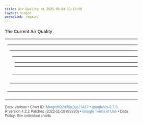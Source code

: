 ```yaml
---
title: Air Quality at 2025-09-04 11:10:00
layout: single
permalink: /myair/
---
```

### The Current Air Quality

<html xmlns="https://www.w3.org/1999/xhtml">
<head>
<title>MergedID2d35a2ee23417</title>
<meta http-equiv="content-type" content="text/html;charset=utf-8" />
<style type="text/css">
body {
  color: #444444;
  font-family: Arial,Helvetica,sans-serif;
  font-size: 75%;
  }
  a {
  color: #4D87C7;
  text-decoration: none;
}
</style>
</head>
<body> <!-- Table generated in R 4.2.2 by googleVis 0.7.3 package -->
<!-- Thu Sep  4 11:10:11 2025 -->


<!-- jsHeader -->
<script type="text/javascript">
 
// jsData 
function gvisDataTableID2d35a1453b469 () {
var data = new google.visualization.DataTable();
var datajson =
[
 [
28.42,
100,
1006.48,
465,
5.9,
4.2
] 
];
data.addColumn('number','Temperature (C)');
data.addColumn('number','Humidity (%)');
data.addColumn('number','Pressure (hPa)');
data.addColumn('number','CO2 (ppm)');
data.addColumn('number','PM10 (ug/m3)');
data.addColumn('number','PM2.5 (ug/m3)');
data.addRows(datajson);
return(data);
}


// jsData 
function gvisDataLineChartID2d35a534338fc () {
var data = new google.visualization.DataTable();
var datajson =
[
 [
new Date(2025,8,4,3,10,0),
25.79,
86.23
],
[
new Date(2025,8,4,3,11,0),
25.82,
87.03
],
[
new Date(2025,8,4,3,12,0),
25.87,
88.16
],
[
new Date(2025,8,4,3,13,0),
25.91,
88.59
],
[
new Date(2025,8,4,3,14,0),
25.96,
89.21
],
[
new Date(2025,8,4,3,15,0),
26.02,
89.8
],
[
new Date(2025,8,4,3,16,0),
26.07,
90.23
],
[
new Date(2025,8,4,3,17,0),
26.12,
90.78
],
[
new Date(2025,8,4,3,18,0),
26.17,
91.47
],
[
new Date(2025,8,4,3,19,0),
26.22,
92.36
],
[
new Date(2025,8,4,3,20,0),
26.26,
92.12
],
[
new Date(2025,8,4,3,21,0),
26.31,
92.61
],
[
new Date(2025,8,4,3,22,0),
26.34,
92.81
],
[
new Date(2025,8,4,3,23,0),
26.39,
93.42
],
[
new Date(2025,8,4,3,24,0),
26.42,
93.74
],
[
new Date(2025,8,4,3,25,0),
26.48,
94.23
],
[
new Date(2025,8,4,3,26,0),
26.52,
94.9
],
[
new Date(2025,8,4,3,27,0),
26.56,
96.04
],
[
new Date(2025,8,4,3,28,0),
26.57,
95.36
],
[
new Date(2025,8,4,3,29,0),
26.64,
96.01
],
[
new Date(2025,8,4,3,30,0),
26.67,
96.27
],
[
new Date(2025,8,4,3,31,0),
26.71,
97
],
[
new Date(2025,8,4,3,32,0),
26.75,
96.93
],
[
new Date(2025,8,4,3,33,0),
26.78,
97.95
],
[
new Date(2025,8,4,3,34,0),
26.82,
97.72
],
[
new Date(2025,8,4,3,35,0),
26.85,
97.94
],
[
new Date(2025,8,4,3,36,0),
26.89,
98.43
],
[
new Date(2025,8,4,3,37,0),
26.91,
98.76
],
[
new Date(2025,8,4,3,38,0),
26.95,
98.76
],
[
new Date(2025,8,4,3,39,0),
26.98,
98.83
],
[
new Date(2025,8,4,3,40,0),
27.01,
99.75
],
[
new Date(2025,8,4,3,41,0),
27.04,
99.39
],
[
new Date(2025,8,4,3,42,0),
27.07,
99.88
],
[
new Date(2025,8,4,3,43,0),
27.09,
100
],
[
new Date(2025,8,4,3,44,0),
27.11,
99.92
],
[
new Date(2025,8,4,3,45,0),
27.13,
100
],
[
new Date(2025,8,4,3,46,0),
27.16,
100
],
[
new Date(2025,8,4,3,47,0),
27.18,
100
],
[
new Date(2025,8,4,3,48,0),
27.2,
100
],
[
new Date(2025,8,4,3,49,0),
27.21,
100
],
[
new Date(2025,8,4,3,50,0),
27.24,
100
],
[
new Date(2025,8,4,3,51,0),
27.27,
100
],
[
new Date(2025,8,4,3,52,0),
27.29,
100
],
[
new Date(2025,8,4,3,53,0),
27.31,
100
],
[
new Date(2025,8,4,3,54,0),
27.34,
100
],
[
new Date(2025,8,4,3,55,0),
27.35,
100
],
[
new Date(2025,8,4,3,56,0),
27.37,
100
],
[
new Date(2025,8,4,3,57,0),
27.39,
100
],
[
new Date(2025,8,4,3,58,0),
27.4,
100
],
[
new Date(2025,8,4,3,59,0),
27.43,
100
],
[
new Date(2025,8,4,4,0,0),
27.44,
100
],
[
new Date(2025,8,4,4,1,0),
27.47,
100
],
[
new Date(2025,8,4,4,2,0),
27.49,
100
],
[
new Date(2025,8,4,4,3,0),
27.5,
100
],
[
new Date(2025,8,4,4,4,0),
27.52,
100
],
[
new Date(2025,8,4,4,5,0),
27.54,
100
],
[
new Date(2025,8,4,4,6,0),
27.56,
100
],
[
new Date(2025,8,4,4,7,0),
27.57,
100
],
[
new Date(2025,8,4,4,8,0),
27.6,
100
],
[
new Date(2025,8,4,4,9,0),
27.54,
97.34
],
[
new Date(2025,8,4,4,10,0),
27.45,
95.21
],
[
new Date(2025,8,4,4,11,0),
27.32,
93.98
],
[
new Date(2025,8,4,4,12,0),
27.2,
93.85
],
[
new Date(2025,8,4,4,13,0),
27.12,
93.93
],
[
new Date(2025,8,4,4,14,0),
27.02,
92.64
],
[
new Date(2025,8,4,4,15,0),
26.91,
91.42
],
[
new Date(2025,8,4,4,16,0),
26.84,
91.93
],
[
new Date(2025,8,4,4,17,0),
26.76,
90.95
],
[
new Date(2025,8,4,4,18,0),
26.66,
89.85
],
[
new Date(2025,8,4,4,19,0),
26.58,
89.73
],
[
new Date(2025,8,4,4,20,0),
26.52,
89.57
],
[
new Date(2025,8,4,4,21,0),
26.44,
88.5
],
[
new Date(2025,8,4,4,22,0),
26.39,
88.6
],
[
new Date(2025,8,4,4,23,0),
26.33,
87.36
],
[
new Date(2025,8,4,4,24,0),
26.26,
87.25
],
[
new Date(2025,8,4,4,25,0),
26.2,
86.76
],
[
new Date(2025,8,4,4,26,0),
26.14,
86.5
],
[
new Date(2025,8,4,4,27,0),
26.08,
86.04
],
[
new Date(2025,8,4,4,28,0),
26.02,
85.77
],
[
new Date(2025,8,4,4,29,0),
25.98,
85.46
],
[
new Date(2025,8,4,4,30,0),
25.94,
85.44
],
[
new Date(2025,8,4,4,31,0),
25.9,
84.56
],
[
new Date(2025,8,4,4,32,0),
25.85,
84.32
],
[
new Date(2025,8,4,4,33,0),
25.82,
84
],
[
new Date(2025,8,4,4,34,0),
25.81,
85.55
],
[
new Date(2025,8,4,4,35,0),
25.83,
87.1
],
[
new Date(2025,8,4,4,36,0),
25.86,
87.93
],
[
new Date(2025,8,4,4,37,0),
25.91,
88.54
],
[
new Date(2025,8,4,4,38,0),
25.96,
89.29
],
[
new Date(2025,8,4,4,39,0),
26.01,
89.79
],
[
new Date(2025,8,4,4,40,0),
26.07,
90.33
],
[
new Date(2025,8,4,4,41,0),
26.12,
91.12
],
[
new Date(2025,8,4,4,42,0),
26.17,
91.29
],
[
new Date(2025,8,4,4,43,0),
26.2,
92.14
],
[
new Date(2025,8,4,4,44,0),
26.25,
92.27
],
[
new Date(2025,8,4,4,45,0),
26.3,
92.75
],
[
new Date(2025,8,4,4,46,0),
26.34,
92.97
],
[
new Date(2025,8,4,4,47,0),
26.38,
93.44
],
[
new Date(2025,8,4,4,48,0),
26.43,
94.02
],
[
new Date(2025,8,4,4,49,0),
26.47,
94.38
],
[
new Date(2025,8,4,4,50,0),
26.51,
94.73
],
[
new Date(2025,8,4,4,51,0),
26.55,
94.95
],
[
new Date(2025,8,4,4,52,0),
26.58,
95.36
],
[
new Date(2025,8,4,4,53,0),
26.61,
95.98
],
[
new Date(2025,8,4,4,54,0),
26.66,
96.31
],
[
new Date(2025,8,4,4,55,0),
26.69,
96.47
],
[
new Date(2025,8,4,4,56,0),
26.73,
97.61
],
[
new Date(2025,8,4,4,57,0),
26.75,
97.66
],
[
new Date(2025,8,4,4,58,0),
26.77,
97.53
],
[
new Date(2025,8,4,4,59,0),
26.83,
98.31
],
[
new Date(2025,8,4,5,0,0),
26.85,
98.21
],
[
new Date(2025,8,4,5,1,0),
26.88,
98.45
],
[
new Date(2025,8,4,5,2,0),
26.89,
99.13
],
[
new Date(2025,8,4,5,3,0),
26.94,
98.93
],
[
new Date(2025,8,4,5,4,0),
26.97,
99.3
],
[
new Date(2025,8,4,5,5,0),
26.99,
99.55
],
[
new Date(2025,8,4,5,6,0),
27.02,
99.56
],
[
new Date(2025,8,4,5,7,0),
27.04,
100
],
[
new Date(2025,8,4,5,8,0),
27.06,
99.92
],
[
new Date(2025,8,4,5,9,0),
27.08,
100
],
[
new Date(2025,8,4,5,10,0),
27.1,
100
],
[
new Date(2025,8,4,5,11,0),
27.12,
100
],
[
new Date(2025,8,4,5,12,0),
27.14,
100
],
[
new Date(2025,8,4,5,13,0),
27.14,
100
],
[
new Date(2025,8,4,5,14,0),
27.18,
100
],
[
new Date(2025,8,4,5,15,0),
27.21,
100
],
[
new Date(2025,8,4,5,16,0),
27.23,
100
],
[
new Date(2025,8,4,5,17,0),
27.27,
100
],
[
new Date(2025,8,4,5,18,0),
27.28,
100
],
[
new Date(2025,8,4,5,19,0),
27.3,
100
],
[
new Date(2025,8,4,5,20,0),
27.31,
100
],
[
new Date(2025,8,4,5,21,0),
27.34,
100
],
[
new Date(2025,8,4,5,22,0),
27.36,
100
],
[
new Date(2025,8,4,5,23,0),
27.38,
100
],
[
new Date(2025,8,4,5,24,0),
27.41,
100
],
[
new Date(2025,8,4,5,25,0),
27.41,
100
],
[
new Date(2025,8,4,5,26,0),
27.44,
100
],
[
new Date(2025,8,4,5,27,0),
27.46,
100
],
[
new Date(2025,8,4,5,28,0),
27.48,
100
],
[
new Date(2025,8,4,5,29,0),
27.49,
100
],
[
new Date(2025,8,4,5,30,0),
27.5,
100
],
[
new Date(2025,8,4,5,31,0),
27.52,
100
],
[
new Date(2025,8,4,5,32,0),
27.53,
100
],
[
new Date(2025,8,4,5,33,0),
27.55,
100
],
[
new Date(2025,8,4,5,34,0),
27.58,
100
],
[
new Date(2025,8,4,5,35,0),
27.59,
100
],
[
new Date(2025,8,4,5,36,0),
27.53,
96.08
],
[
new Date(2025,8,4,5,37,0),
27.44,
94.72
],
[
new Date(2025,8,4,5,38,0),
27.31,
94.1
],
[
new Date(2025,8,4,5,39,0),
27.19,
93.75
],
[
new Date(2025,8,4,5,40,0),
27.1,
93.29
],
[
new Date(2025,8,4,5,41,0),
27,
92.73
],
[
new Date(2025,8,4,5,42,0),
26.91,
92.37
],
[
new Date(2025,8,4,5,43,0),
26.82,
91.3
],
[
new Date(2025,8,4,5,44,0),
26.73,
90.84
],
[
new Date(2025,8,4,5,45,0),
26.66,
90.5
],
[
new Date(2025,8,4,5,46,0),
26.58,
89.8
],
[
new Date(2025,8,4,5,47,0),
26.48,
89.27
],
[
new Date(2025,8,4,5,48,0),
26.43,
88.94
],
[
new Date(2025,8,4,5,49,0),
26.35,
87.89
],
[
new Date(2025,8,4,5,50,0),
26.29,
88.03
],
[
new Date(2025,8,4,5,51,0),
26.24,
87.49
],
[
new Date(2025,8,4,5,52,0),
26.17,
86.68
],
[
new Date(2025,8,4,5,53,0),
26.11,
86.49
],
[
new Date(2025,8,4,5,54,0),
26.05,
85.66
],
[
new Date(2025,8,4,5,55,0),
25.99,
85.21
],
[
new Date(2025,8,4,5,56,0),
25.93,
84.69
],
[
new Date(2025,8,4,5,57,0),
25.87,
84.72
],
[
new Date(2025,8,4,5,58,0),
25.83,
84.16
],
[
new Date(2025,8,4,5,59,0),
25.78,
83.98
],
[
new Date(2025,8,4,6,0,0),
25.76,
86.03
],
[
new Date(2025,8,4,6,1,0),
25.79,
87.52
],
[
new Date(2025,8,4,6,2,0),
25.82,
88.12
],
[
new Date(2025,8,4,6,3,0),
25.88,
89.35
],
[
new Date(2025,8,4,6,4,0),
25.93,
89.76
],
[
new Date(2025,8,4,6,5,0),
26,
90.12
],
[
new Date(2025,8,4,6,6,0),
26.04,
90.69
],
[
new Date(2025,8,4,6,7,0),
26.09,
90.99
],
[
new Date(2025,8,4,6,8,0),
26.13,
91.61
],
[
new Date(2025,8,4,6,9,0),
26.18,
92
],
[
new Date(2025,8,4,6,10,0),
26.22,
92.49
],
[
new Date(2025,8,4,6,11,0),
26.25,
92.72
],
[
new Date(2025,8,4,6,12,0),
26.3,
93.44
],
[
new Date(2025,8,4,6,13,0),
26.34,
93.6
],
[
new Date(2025,8,4,6,14,0),
26.4,
94.05
],
[
new Date(2025,8,4,6,15,0),
26.45,
94.72
],
[
new Date(2025,8,4,6,16,0),
26.47,
95.07
],
[
new Date(2025,8,4,6,17,0),
26.52,
95.5
],
[
new Date(2025,8,4,6,18,0),
26.56,
96.14
],
[
new Date(2025,8,4,6,19,0),
26.59,
96.42
],
[
new Date(2025,8,4,6,20,0),
26.63,
96.52
],
[
new Date(2025,8,4,6,21,0),
26.66,
97.06
],
[
new Date(2025,8,4,6,22,0),
26.69,
97.66
],
[
new Date(2025,8,4,6,23,0),
26.73,
97.53
],
[
new Date(2025,8,4,6,24,0),
26.76,
98.34
],
[
new Date(2025,8,4,6,25,0),
26.8,
98.12
],
[
new Date(2025,8,4,6,26,0),
26.82,
98.48
],
[
new Date(2025,8,4,6,27,0),
26.85,
98.91
],
[
new Date(2025,8,4,6,28,0),
26.88,
99.28
],
[
new Date(2025,8,4,6,29,0),
26.91,
99.31
],
[
new Date(2025,8,4,6,30,0),
26.94,
99.54
],
[
new Date(2025,8,4,6,31,0),
26.96,
100
],
[
new Date(2025,8,4,6,32,0),
26.98,
100
],
[
new Date(2025,8,4,6,33,0),
27.02,
100
],
[
new Date(2025,8,4,6,34,0),
27.04,
100
],
[
new Date(2025,8,4,6,35,0),
27.06,
100
],
[
new Date(2025,8,4,6,36,0),
27.07,
100
],
[
new Date(2025,8,4,6,37,0),
27.11,
100
],
[
new Date(2025,8,4,6,38,0),
27.12,
100
],
[
new Date(2025,8,4,6,39,0),
27.14,
100
],
[
new Date(2025,8,4,6,40,0),
27.17,
100
],
[
new Date(2025,8,4,6,41,0),
27.18,
100
],
[
new Date(2025,8,4,6,42,0),
27.2,
100
],
[
new Date(2025,8,4,6,43,0),
27.22,
100
],
[
new Date(2025,8,4,6,44,0),
27.24,
100
],
[
new Date(2025,8,4,6,45,0),
27.26,
100
],
[
new Date(2025,8,4,6,46,0),
27.28,
100
],
[
new Date(2025,8,4,6,47,0),
27.31,
100
],
[
new Date(2025,8,4,6,48,0),
27.33,
100
],
[
new Date(2025,8,4,6,49,0),
27.36,
100
],
[
new Date(2025,8,4,6,50,0),
27.38,
100
],
[
new Date(2025,8,4,6,51,0),
27.39,
100
],
[
new Date(2025,8,4,6,52,0),
27.42,
100
],
[
new Date(2025,8,4,6,53,0),
27.43,
100
],
[
new Date(2025,8,4,6,54,0),
27.45,
100
],
[
new Date(2025,8,4,6,55,0),
27.47,
100
],
[
new Date(2025,8,4,6,56,0),
27.5,
100
],
[
new Date(2025,8,4,6,57,0),
27.51,
100
],
[
new Date(2025,8,4,6,58,0),
27.53,
100
],
[
new Date(2025,8,4,6,59,0),
27.54,
100
],
[
new Date(2025,8,4,7,0,0),
27.56,
100
],
[
new Date(2025,8,4,7,1,0),
27.58,
100
],
[
new Date(2025,8,4,7,2,0),
27.6,
100
],
[
new Date(2025,8,4,7,3,0),
27.54,
96.58
],
[
new Date(2025,8,4,7,4,0),
27.41,
94.09
],
[
new Date(2025,8,4,7,5,0),
27.31,
94.39
],
[
new Date(2025,8,4,7,6,0),
27.18,
93.71
],
[
new Date(2025,8,4,7,7,0),
27.09,
93.13
],
[
new Date(2025,8,4,7,8,0),
26.98,
92.7
],
[
new Date(2025,8,4,7,9,0),
26.89,
91.71
],
[
new Date(2025,8,4,7,10,0),
26.81,
91.38
],
[
new Date(2025,8,4,7,11,0),
26.71,
91.09
],
[
new Date(2025,8,4,7,12,0),
26.65,
90.34
],
[
new Date(2025,8,4,7,13,0),
26.57,
89.91
],
[
new Date(2025,8,4,7,14,0),
26.5,
89.63
],
[
new Date(2025,8,4,7,15,0),
26.44,
89.18
],
[
new Date(2025,8,4,7,16,0),
26.36,
88.2
],
[
new Date(2025,8,4,7,17,0),
26.29,
87.99
],
[
new Date(2025,8,4,7,18,0),
26.21,
87.03
],
[
new Date(2025,8,4,7,19,0),
26.15,
86.96
],
[
new Date(2025,8,4,7,20,0),
26.1,
86.63
],
[
new Date(2025,8,4,7,21,0),
26.06,
86.28
],
[
new Date(2025,8,4,7,22,0),
26,
85.82
],
[
new Date(2025,8,4,7,23,0),
25.95,
85.63
],
[
new Date(2025,8,4,7,24,0),
25.92,
85.3
],
[
new Date(2025,8,4,7,25,0),
25.88,
84.55
],
[
new Date(2025,8,4,7,26,0),
25.83,
84.14
],
[
new Date(2025,8,4,7,27,0),
25.83,
86.54
],
[
new Date(2025,8,4,7,28,0),
25.85,
87.95
],
[
new Date(2025,8,4,7,29,0),
25.89,
88.68
],
[
new Date(2025,8,4,7,30,0),
25.94,
89.7
],
[
new Date(2025,8,4,7,31,0),
26,
90.1
],
[
new Date(2025,8,4,7,32,0),
26.06,
90.76
],
[
new Date(2025,8,4,7,33,0),
26.12,
91.55
],
[
new Date(2025,8,4,7,34,0),
26.19,
92.22
],
[
new Date(2025,8,4,7,35,0),
26.24,
92.73
],
[
new Date(2025,8,4,7,36,0),
26.31,
93.68
],
[
new Date(2025,8,4,7,37,0),
26.38,
93.77
],
[
new Date(2025,8,4,7,38,0),
26.43,
94.45
],
[
new Date(2025,8,4,7,39,0),
26.48,
94.89
],
[
new Date(2025,8,4,7,40,0),
26.51,
95.21
],
[
new Date(2025,8,4,7,41,0),
26.58,
95.82
],
[
new Date(2025,8,4,7,42,0),
26.64,
96.41
],
[
new Date(2025,8,4,7,43,0),
26.67,
96.98
],
[
new Date(2025,8,4,7,44,0),
26.75,
97.49
],
[
new Date(2025,8,4,7,45,0),
26.79,
97.91
],
[
new Date(2025,8,4,7,46,0),
26.83,
98.19
],
[
new Date(2025,8,4,7,47,0),
26.87,
98.58
],
[
new Date(2025,8,4,7,48,0),
26.92,
98.92
],
[
new Date(2025,8,4,7,49,0),
26.97,
99.59
],
[
new Date(2025,8,4,7,50,0),
27,
99.86
],
[
new Date(2025,8,4,7,51,0),
27.03,
100
],
[
new Date(2025,8,4,7,52,0),
27.07,
100
],
[
new Date(2025,8,4,7,53,0),
27.11,
100
],
[
new Date(2025,8,4,7,54,0),
27.14,
100
],
[
new Date(2025,8,4,7,55,0),
27.18,
100
],
[
new Date(2025,8,4,7,56,0),
27.21,
100
],
[
new Date(2025,8,4,7,57,0),
27.25,
100
],
[
new Date(2025,8,4,7,58,0),
27.28,
100
],
[
new Date(2025,8,4,7,59,0),
27.31,
100
],
[
new Date(2025,8,4,8,0,0),
27.33,
100
],
[
new Date(2025,8,4,8,1,0),
27.36,
100
],
[
new Date(2025,8,4,8,2,0),
27.39,
100
],
[
new Date(2025,8,4,8,3,0),
27.42,
100
],
[
new Date(2025,8,4,8,4,0),
27.44,
100
],
[
new Date(2025,8,4,8,5,0),
27.46,
100
],
[
new Date(2025,8,4,8,6,0),
27.49,
100
],
[
new Date(2025,8,4,8,7,0),
27.5,
100
],
[
new Date(2025,8,4,8,8,0),
27.53,
100
],
[
new Date(2025,8,4,8,9,0),
27.54,
100
],
[
new Date(2025,8,4,8,10,0),
27.57,
100
],
[
new Date(2025,8,4,8,11,0),
27.59,
100
],
[
new Date(2025,8,4,8,12,0),
27.62,
100
],
[
new Date(2025,8,4,8,13,0),
27.64,
100
],
[
new Date(2025,8,4,8,14,0),
27.66,
100
],
[
new Date(2025,8,4,8,15,0),
27.67,
100
],
[
new Date(2025,8,4,8,16,0),
27.68,
100
],
[
new Date(2025,8,4,8,17,0),
27.71,
100
],
[
new Date(2025,8,4,8,18,0),
27.72,
100
],
[
new Date(2025,8,4,8,19,0),
27.74,
100
],
[
new Date(2025,8,4,8,20,0),
27.75,
100
],
[
new Date(2025,8,4,8,21,0),
27.77,
100
],
[
new Date(2025,8,4,8,22,0),
27.78,
100
],
[
new Date(2025,8,4,8,23,0),
27.78,
100
],
[
new Date(2025,8,4,8,24,0),
27.8,
100
],
[
new Date(2025,8,4,8,25,0),
27.81,
100
],
[
new Date(2025,8,4,8,26,0),
27.83,
100
],
[
new Date(2025,8,4,8,27,0),
27.84,
100
],
[
new Date(2025,8,4,8,28,0),
27.85,
100
],
[
new Date(2025,8,4,8,29,0),
27.86,
100
],
[
new Date(2025,8,4,8,30,0),
27.85,
100
],
[
new Date(2025,8,4,8,31,0),
27.89,
100
],
[
new Date(2025,8,4,8,32,0),
27.91,
100
],
[
new Date(2025,8,4,8,33,0),
27.92,
100
],
[
new Date(2025,8,4,8,34,0),
27.95,
100
],
[
new Date(2025,8,4,8,35,0),
27.97,
100
],
[
new Date(2025,8,4,8,36,0),
27.98,
100
],
[
new Date(2025,8,4,8,37,0),
27.99,
100
],
[
new Date(2025,8,4,8,38,0),
28,
100
],
[
new Date(2025,8,4,8,39,0),
28,
100
],
[
new Date(2025,8,4,8,40,0),
28.01,
100
],
[
new Date(2025,8,4,8,41,0),
28.02,
100
],
[
new Date(2025,8,4,8,42,0),
28.02,
100
],
[
new Date(2025,8,4,8,43,0),
28.03,
100
],
[
new Date(2025,8,4,8,44,0),
28.03,
100
],
[
new Date(2025,8,4,8,45,0),
28.03,
100
],
[
new Date(2025,8,4,8,46,0),
28.03,
100
],
[
new Date(2025,8,4,8,47,0),
28.03,
100
],
[
new Date(2025,8,4,8,48,0),
28.04,
100
],
[
new Date(2025,8,4,8,49,0),
28.04,
100
],
[
new Date(2025,8,4,8,50,0),
28.04,
100
],
[
new Date(2025,8,4,8,51,0),
28.03,
100
],
[
new Date(2025,8,4,8,52,0),
28.03,
100
],
[
new Date(2025,8,4,8,53,0),
28.03,
100
],
[
new Date(2025,8,4,8,54,0),
28.04,
100
],
[
new Date(2025,8,4,8,55,0),
28.05,
100
],
[
new Date(2025,8,4,8,56,0),
28.05,
100
],
[
new Date(2025,8,4,8,57,0),
28.05,
100
],
[
new Date(2025,8,4,8,58,0),
28.05,
100
],
[
new Date(2025,8,4,8,59,0),
28.04,
100
],
[
new Date(2025,8,4,9,0,0),
28.05,
100
],
[
new Date(2025,8,4,9,1,0),
28.07,
100
],
[
new Date(2025,8,4,9,2,0),
28.08,
100
],
[
new Date(2025,8,4,9,3,0),
28.09,
100
],
[
new Date(2025,8,4,9,4,0),
28.09,
100
],
[
new Date(2025,8,4,9,5,0),
28.1,
100
],
[
new Date(2025,8,4,9,6,0),
28.11,
100
],
[
new Date(2025,8,4,9,7,0),
28.11,
100
],
[
new Date(2025,8,4,9,8,0),
28.12,
100
],
[
new Date(2025,8,4,9,9,0),
28.12,
100
],
[
new Date(2025,8,4,9,10,0),
28.12,
100
],
[
new Date(2025,8,4,9,11,0),
28.12,
100
],
[
new Date(2025,8,4,9,12,0),
28.13,
100
],
[
new Date(2025,8,4,9,13,0),
28.13,
100
],
[
new Date(2025,8,4,9,14,0),
28.14,
100
],
[
new Date(2025,8,4,9,15,0),
28.14,
100
],
[
new Date(2025,8,4,9,16,0),
28.14,
100
],
[
new Date(2025,8,4,9,17,0),
28.15,
100
],
[
new Date(2025,8,4,9,18,0),
28.15,
100
],
[
new Date(2025,8,4,9,19,0),
28.14,
100
],
[
new Date(2025,8,4,9,20,0),
28.15,
100
],
[
new Date(2025,8,4,9,21,0),
28.16,
100
],
[
new Date(2025,8,4,9,22,0),
28.15,
100
],
[
new Date(2025,8,4,9,23,0),
28.15,
100
],
[
new Date(2025,8,4,9,24,0),
28.15,
100
],
[
new Date(2025,8,4,9,25,0),
28.14,
100
],
[
new Date(2025,8,4,9,26,0),
28.14,
100
],
[
new Date(2025,8,4,9,27,0),
28.15,
100
],
[
new Date(2025,8,4,9,28,0),
28.16,
100
],
[
new Date(2025,8,4,9,29,0),
28.16,
100
],
[
new Date(2025,8,4,9,30,0),
28.17,
100
],
[
new Date(2025,8,4,9,31,0),
28.18,
100
],
[
new Date(2025,8,4,9,32,0),
28.18,
100
],
[
new Date(2025,8,4,9,33,0),
28.2,
100
],
[
new Date(2025,8,4,9,34,0),
28.19,
100
],
[
new Date(2025,8,4,9,35,0),
28.2,
100
],
[
new Date(2025,8,4,9,36,0),
28.21,
100
],
[
new Date(2025,8,4,9,37,0),
28.2,
100
],
[
new Date(2025,8,4,9,38,0),
28.2,
100
],
[
new Date(2025,8,4,9,39,0),
28.21,
100
],
[
new Date(2025,8,4,9,40,0),
28.21,
100
],
[
new Date(2025,8,4,9,41,0),
28.21,
100
],
[
new Date(2025,8,4,9,42,0),
28.21,
100
],
[
new Date(2025,8,4,9,43,0),
28.21,
100
],
[
new Date(2025,8,4,9,44,0),
28.21,
100
],
[
new Date(2025,8,4,9,45,0),
28.21,
100
],
[
new Date(2025,8,4,9,46,0),
28.21,
100
],
[
new Date(2025,8,4,9,47,0),
28.21,
100
],
[
new Date(2025,8,4,9,48,0),
28.21,
100
],
[
new Date(2025,8,4,9,49,0),
28.21,
100
],
[
new Date(2025,8,4,9,50,0),
28.21,
100
],
[
new Date(2025,8,4,9,51,0),
28.21,
100
],
[
new Date(2025,8,4,9,52,0),
28.21,
100
],
[
new Date(2025,8,4,9,53,0),
28.21,
100
],
[
new Date(2025,8,4,9,54,0),
28.42,
100
],
[
new Date(2025,8,4,9,55,0),
28.46,
100
],
[
new Date(2025,8,4,9,56,0),
28.49,
100
],
[
new Date(2025,8,4,9,57,0),
28.49,
100
],
[
new Date(2025,8,4,9,58,0),
28.48,
100
],
[
new Date(2025,8,4,9,59,0),
28.45,
100
],
[
new Date(2025,8,4,10,0,0),
28.45,
100
],
[
new Date(2025,8,4,10,1,0),
28.43,
100
],
[
new Date(2025,8,4,10,2,0),
28.42,
100
],
[
new Date(2025,8,4,10,3,0),
28.4,
100
],
[
new Date(2025,8,4,10,4,0),
28.39,
100
],
[
new Date(2025,8,4,10,5,0),
28.38,
100
],
[
new Date(2025,8,4,10,6,0),
28.38,
100
],
[
new Date(2025,8,4,10,7,0),
28.39,
100
],
[
new Date(2025,8,4,10,8,0),
28.37,
100
],
[
new Date(2025,8,4,10,9,0),
28.37,
100
],
[
new Date(2025,8,4,10,10,0),
28.36,
100
],
[
new Date(2025,8,4,10,11,0),
28.36,
100
],
[
new Date(2025,8,4,10,12,0),
28.35,
100
],
[
new Date(2025,8,4,10,13,0),
28.33,
100
],
[
new Date(2025,8,4,10,14,0),
28.35,
100
],
[
new Date(2025,8,4,10,15,0),
28.35,
100
],
[
new Date(2025,8,4,10,16,0),
28.35,
100
],
[
new Date(2025,8,4,10,17,0),
28.34,
100
],
[
new Date(2025,8,4,10,18,0),
28.35,
100
],
[
new Date(2025,8,4,10,19,0),
28.34,
100
],
[
new Date(2025,8,4,10,20,0),
28.34,
100
],
[
new Date(2025,8,4,10,21,0),
28.33,
100
],
[
new Date(2025,8,4,10,22,0),
28.34,
100
],
[
new Date(2025,8,4,10,23,0),
28.31,
100
],
[
new Date(2025,8,4,10,24,0),
28.33,
100
],
[
new Date(2025,8,4,10,25,0),
28.33,
100
],
[
new Date(2025,8,4,10,26,0),
28.34,
100
],
[
new Date(2025,8,4,10,27,0),
28.34,
100
],
[
new Date(2025,8,4,10,28,0),
28.34,
100
],
[
new Date(2025,8,4,10,29,0),
28.34,
100
],
[
new Date(2025,8,4,10,30,0),
28.33,
100
],
[
new Date(2025,8,4,10,31,0),
28.33,
100
],
[
new Date(2025,8,4,10,32,0),
28.32,
100
],
[
new Date(2025,8,4,10,33,0),
28.32,
100
],
[
new Date(2025,8,4,10,34,0),
28.31,
100
],
[
new Date(2025,8,4,10,35,0),
28.32,
100
],
[
new Date(2025,8,4,10,36,0),
28.32,
100
],
[
new Date(2025,8,4,10,37,0),
28.32,
100
],
[
new Date(2025,8,4,10,38,0),
28.31,
100
],
[
new Date(2025,8,4,10,39,0),
28.31,
100
],
[
new Date(2025,8,4,10,40,0),
28.31,
100
],
[
new Date(2025,8,4,10,41,0),
28.32,
100
],
[
new Date(2025,8,4,10,42,0),
28.31,
100
],
[
new Date(2025,8,4,10,43,0),
28.32,
100
],
[
new Date(2025,8,4,10,44,0),
28.31,
100
],
[
new Date(2025,8,4,10,45,0),
28.31,
100
],
[
new Date(2025,8,4,10,46,0),
28.31,
100
],
[
new Date(2025,8,4,10,47,0),
28.32,
100
],
[
new Date(2025,8,4,10,48,0),
28.32,
100
],
[
new Date(2025,8,4,10,49,0),
28.33,
100
],
[
new Date(2025,8,4,10,50,0),
28.33,
100
],
[
new Date(2025,8,4,10,51,0),
28.34,
100
],
[
new Date(2025,8,4,10,52,0),
28.35,
100
],
[
new Date(2025,8,4,10,53,0),
28.35,
100
],
[
new Date(2025,8,4,10,54,0),
28.36,
100
],
[
new Date(2025,8,4,10,55,0),
28.36,
100
],
[
new Date(2025,8,4,10,56,0),
28.37,
100
],
[
new Date(2025,8,4,10,57,0),
28.37,
100
],
[
new Date(2025,8,4,10,58,0),
28.37,
100
],
[
new Date(2025,8,4,10,59,0),
28.38,
100
],
[
new Date(2025,8,4,11,0,0),
28.38,
100
],
[
new Date(2025,8,4,11,1,0),
28.37,
100
],
[
new Date(2025,8,4,11,2,0),
28.39,
100
],
[
new Date(2025,8,4,11,3,0),
28.39,
100
],
[
new Date(2025,8,4,11,4,0),
28.4,
100
],
[
new Date(2025,8,4,11,5,0),
28.4,
100
],
[
new Date(2025,8,4,11,6,0),
28.41,
100
],
[
new Date(2025,8,4,11,7,0),
28.41,
100
],
[
new Date(2025,8,4,11,8,0),
28.41,
100
],
[
new Date(2025,8,4,11,9,0),
28.41,
100
],
[
new Date(2025,8,4,11,10,0),
28.42,
100
] 
];
data.addColumn('datetime','time');
data.addColumn('number','Temperature');
data.addColumn('number','Humidity');
data.addRows(datajson);
return(data);
}


// jsData 
function gvisDataAreaChartID2d35a422c42c5 () {
var data = new google.visualization.DataTable();
var datajson =
[
 [
new Date(2025,8,4,3,10,0),
1006.36,
"#9B59B6"
],
[
new Date(2025,8,4,3,11,0),
1006.36,
"#9B59B6"
],
[
new Date(2025,8,4,3,12,0),
1006.42,
"#9B59B6"
],
[
new Date(2025,8,4,3,13,0),
1006.41,
"#9B59B6"
],
[
new Date(2025,8,4,3,14,0),
1006.3,
"#9B59B6"
],
[
new Date(2025,8,4,3,15,0),
1006.36,
"#9B59B6"
],
[
new Date(2025,8,4,3,16,0),
1006.32,
"#9B59B6"
],
[
new Date(2025,8,4,3,17,0),
1006.35,
"#9B59B6"
],
[
new Date(2025,8,4,3,18,0),
1006.33,
"#9B59B6"
],
[
new Date(2025,8,4,3,19,0),
1006.32,
"#9B59B6"
],
[
new Date(2025,8,4,3,20,0),
1006.3,
"#9B59B6"
],
[
new Date(2025,8,4,3,21,0),
1006.3,
"#9B59B6"
],
[
new Date(2025,8,4,3,22,0),
1006.3,
"#9B59B6"
],
[
new Date(2025,8,4,3,23,0),
1006.33,
"#9B59B6"
],
[
new Date(2025,8,4,3,24,0),
1006.28,
"#9B59B6"
],
[
new Date(2025,8,4,3,25,0),
1006.32,
"#9B59B6"
],
[
new Date(2025,8,4,3,26,0),
1006.33,
"#9B59B6"
],
[
new Date(2025,8,4,3,27,0),
1006.35,
"#9B59B6"
],
[
new Date(2025,8,4,3,28,0),
1006.28,
"#9B59B6"
],
[
new Date(2025,8,4,3,29,0),
1006.36,
"#9B59B6"
],
[
new Date(2025,8,4,3,30,0),
1006.36,
"#9B59B6"
],
[
new Date(2025,8,4,3,31,0),
1006.28,
"#9B59B6"
],
[
new Date(2025,8,4,3,32,0),
1006.32,
"#9B59B6"
],
[
new Date(2025,8,4,3,33,0),
1006.25,
"#9B59B6"
],
[
new Date(2025,8,4,3,34,0),
1006.23,
"#9B59B6"
],
[
new Date(2025,8,4,3,35,0),
1006.19,
"#9B59B6"
],
[
new Date(2025,8,4,3,36,0),
1006.17,
"#9B59B6"
],
[
new Date(2025,8,4,3,37,0),
1006.2,
"#9B59B6"
],
[
new Date(2025,8,4,3,38,0),
1006.15,
"#9B59B6"
],
[
new Date(2025,8,4,3,39,0),
1006.09,
"#9B59B6"
],
[
new Date(2025,8,4,3,40,0),
1006.1,
"#9B59B6"
],
[
new Date(2025,8,4,3,41,0),
1006.05,
"#9B59B6"
],
[
new Date(2025,8,4,3,42,0),
1006.08,
"#9B59B6"
],
[
new Date(2025,8,4,3,43,0),
1006.09,
"#9B59B6"
],
[
new Date(2025,8,4,3,44,0),
1006.07,
"#9B59B6"
],
[
new Date(2025,8,4,3,45,0),
1006.03,
"#9B59B6"
],
[
new Date(2025,8,4,3,46,0),
1006.09,
"#9B59B6"
],
[
new Date(2025,8,4,3,47,0),
1006.01,
"#9B59B6"
],
[
new Date(2025,8,4,3,48,0),
1005.99,
"#9B59B6"
],
[
new Date(2025,8,4,3,49,0),
1006.02,
"#9B59B6"
],
[
new Date(2025,8,4,3,50,0),
1006.07,
"#9B59B6"
],
[
new Date(2025,8,4,3,51,0),
1006.07,
"#9B59B6"
],
[
new Date(2025,8,4,3,52,0),
1006.11,
"#9B59B6"
],
[
new Date(2025,8,4,3,53,0),
1006.09,
"#9B59B6"
],
[
new Date(2025,8,4,3,54,0),
1006.14,
"#9B59B6"
],
[
new Date(2025,8,4,3,55,0),
1006.1,
"#9B59B6"
],
[
new Date(2025,8,4,3,56,0),
1006.06,
"#9B59B6"
],
[
new Date(2025,8,4,3,57,0),
1006.1,
"#9B59B6"
],
[
new Date(2025,8,4,3,58,0),
1006.07,
"#9B59B6"
],
[
new Date(2025,8,4,3,59,0),
1006.06,
"#9B59B6"
],
[
new Date(2025,8,4,4,0,0),
1006.11,
"#9B59B6"
],
[
new Date(2025,8,4,4,1,0),
1006.05,
"#9B59B6"
],
[
new Date(2025,8,4,4,2,0),
1006,
"#9B59B6"
],
[
new Date(2025,8,4,4,3,0),
1006.03,
"#9B59B6"
],
[
new Date(2025,8,4,4,4,0),
1005.99,
"#9B59B6"
],
[
new Date(2025,8,4,4,5,0),
1005.98,
"#9B59B6"
],
[
new Date(2025,8,4,4,6,0),
1005.94,
"#9B59B6"
],
[
new Date(2025,8,4,4,7,0),
1005.9,
"#9B59B6"
],
[
new Date(2025,8,4,4,8,0),
1005.97,
"#9B59B6"
],
[
new Date(2025,8,4,4,9,0),
1005.91,
"#9B59B6"
],
[
new Date(2025,8,4,4,10,0),
1005.92,
"#9B59B6"
],
[
new Date(2025,8,4,4,11,0),
1005.91,
"#9B59B6"
],
[
new Date(2025,8,4,4,12,0),
1005.95,
"#9B59B6"
],
[
new Date(2025,8,4,4,13,0),
1005.94,
"#9B59B6"
],
[
new Date(2025,8,4,4,14,0),
1005.88,
"#9B59B6"
],
[
new Date(2025,8,4,4,15,0),
1005.93,
"#9B59B6"
],
[
new Date(2025,8,4,4,16,0),
1005.92,
"#9B59B6"
],
[
new Date(2025,8,4,4,17,0),
1005.92,
"#9B59B6"
],
[
new Date(2025,8,4,4,18,0),
1005.92,
"#9B59B6"
],
[
new Date(2025,8,4,4,19,0),
1005.89,
"#9B59B6"
],
[
new Date(2025,8,4,4,20,0),
1005.94,
"#9B59B6"
],
[
new Date(2025,8,4,4,21,0),
1005.9,
"#9B59B6"
],
[
new Date(2025,8,4,4,22,0),
1005.85,
"#9B59B6"
],
[
new Date(2025,8,4,4,23,0),
1005.83,
"#9B59B6"
],
[
new Date(2025,8,4,4,24,0),
1005.83,
"#9B59B6"
],
[
new Date(2025,8,4,4,25,0),
1005.86,
"#9B59B6"
],
[
new Date(2025,8,4,4,26,0),
1005.87,
"#9B59B6"
],
[
new Date(2025,8,4,4,27,0),
1005.82,
"#9B59B6"
],
[
new Date(2025,8,4,4,28,0),
1005.8,
"#9B59B6"
],
[
new Date(2025,8,4,4,29,0),
1005.83,
"#9B59B6"
],
[
new Date(2025,8,4,4,30,0),
1005.76,
"#9B59B6"
],
[
new Date(2025,8,4,4,31,0),
1005.79,
"#9B59B6"
],
[
new Date(2025,8,4,4,32,0),
1005.74,
"#9B59B6"
],
[
new Date(2025,8,4,4,33,0),
1005.82,
"#9B59B6"
],
[
new Date(2025,8,4,4,34,0),
1005.81,
"#9B59B6"
],
[
new Date(2025,8,4,4,35,0),
1005.83,
"#9B59B6"
],
[
new Date(2025,8,4,4,36,0),
1005.82,
"#9B59B6"
],
[
new Date(2025,8,4,4,37,0),
1005.81,
"#9B59B6"
],
[
new Date(2025,8,4,4,38,0),
1005.81,
"#9B59B6"
],
[
new Date(2025,8,4,4,39,0),
1005.81,
"#9B59B6"
],
[
new Date(2025,8,4,4,40,0),
1005.87,
"#9B59B6"
],
[
new Date(2025,8,4,4,41,0),
1005.87,
"#9B59B6"
],
[
new Date(2025,8,4,4,42,0),
1005.89,
"#9B59B6"
],
[
new Date(2025,8,4,4,43,0),
1005.95,
"#9B59B6"
],
[
new Date(2025,8,4,4,44,0),
1005.95,
"#9B59B6"
],
[
new Date(2025,8,4,4,45,0),
1005.94,
"#9B59B6"
],
[
new Date(2025,8,4,4,46,0),
1005.92,
"#9B59B6"
],
[
new Date(2025,8,4,4,47,0),
1005.88,
"#9B59B6"
],
[
new Date(2025,8,4,4,48,0),
1005.93,
"#9B59B6"
],
[
new Date(2025,8,4,4,49,0),
1005.92,
"#9B59B6"
],
[
new Date(2025,8,4,4,50,0),
1005.92,
"#9B59B6"
],
[
new Date(2025,8,4,4,51,0),
1005.92,
"#9B59B6"
],
[
new Date(2025,8,4,4,52,0),
1005.87,
"#9B59B6"
],
[
new Date(2025,8,4,4,53,0),
1005.89,
"#9B59B6"
],
[
new Date(2025,8,4,4,54,0),
1005.9,
"#9B59B6"
],
[
new Date(2025,8,4,4,55,0),
1005.9,
"#9B59B6"
],
[
new Date(2025,8,4,4,56,0),
1005.87,
"#9B59B6"
],
[
new Date(2025,8,4,4,57,0),
1005.86,
"#9B59B6"
],
[
new Date(2025,8,4,4,58,0),
1005.84,
"#9B59B6"
],
[
new Date(2025,8,4,4,59,0),
1005.86,
"#9B59B6"
],
[
new Date(2025,8,4,5,0,0),
1005.8,
"#9B59B6"
],
[
new Date(2025,8,4,5,1,0),
1005.82,
"#9B59B6"
],
[
new Date(2025,8,4,5,2,0),
1005.78,
"#9B59B6"
],
[
new Date(2025,8,4,5,3,0),
1005.79,
"#9B59B6"
],
[
new Date(2025,8,4,5,4,0),
1005.79,
"#9B59B6"
],
[
new Date(2025,8,4,5,5,0),
1005.82,
"#9B59B6"
],
[
new Date(2025,8,4,5,6,0),
1005.79,
"#9B59B6"
],
[
new Date(2025,8,4,5,7,0),
1005.78,
"#9B59B6"
],
[
new Date(2025,8,4,5,8,0),
1005.8,
"#9B59B6"
],
[
new Date(2025,8,4,5,9,0),
1005.79,
"#9B59B6"
],
[
new Date(2025,8,4,5,10,0),
1005.78,
"#9B59B6"
],
[
new Date(2025,8,4,5,11,0),
1005.79,
"#9B59B6"
],
[
new Date(2025,8,4,5,12,0),
1005.85,
"#9B59B6"
],
[
new Date(2025,8,4,5,13,0),
1005.82,
"#9B59B6"
],
[
new Date(2025,8,4,5,14,0),
1005.81,
"#9B59B6"
],
[
new Date(2025,8,4,5,15,0),
1005.78,
"#9B59B6"
],
[
new Date(2025,8,4,5,16,0),
1005.78,
"#9B59B6"
],
[
new Date(2025,8,4,5,17,0),
1005.84,
"#9B59B6"
],
[
new Date(2025,8,4,5,18,0),
1005.75,
"#9B59B6"
],
[
new Date(2025,8,4,5,19,0),
1005.76,
"#9B59B6"
],
[
new Date(2025,8,4,5,20,0),
1005.7,
"#9B59B6"
],
[
new Date(2025,8,4,5,21,0),
1005.7,
"#9B59B6"
],
[
new Date(2025,8,4,5,22,0),
1005.71,
"#9B59B6"
],
[
new Date(2025,8,4,5,23,0),
1005.68,
"#9B59B6"
],
[
new Date(2025,8,4,5,24,0),
1005.69,
"#9B59B6"
],
[
new Date(2025,8,4,5,25,0),
1005.72,
"#9B59B6"
],
[
new Date(2025,8,4,5,26,0),
1005.7,
"#9B59B6"
],
[
new Date(2025,8,4,5,27,0),
1005.73,
"#9B59B6"
],
[
new Date(2025,8,4,5,28,0),
1005.73,
"#9B59B6"
],
[
new Date(2025,8,4,5,29,0),
1005.76,
"#9B59B6"
],
[
new Date(2025,8,4,5,30,0),
1005.8,
"#9B59B6"
],
[
new Date(2025,8,4,5,31,0),
1005.82,
"#9B59B6"
],
[
new Date(2025,8,4,5,32,0),
1005.83,
"#9B59B6"
],
[
new Date(2025,8,4,5,33,0),
1005.8,
"#9B59B6"
],
[
new Date(2025,8,4,5,34,0),
1005.8,
"#9B59B6"
],
[
new Date(2025,8,4,5,35,0),
1005.84,
"#9B59B6"
],
[
new Date(2025,8,4,5,36,0),
1005.81,
"#9B59B6"
],
[
new Date(2025,8,4,5,37,0),
1005.79,
"#9B59B6"
],
[
new Date(2025,8,4,5,38,0),
1005.83,
"#9B59B6"
],
[
new Date(2025,8,4,5,39,0),
1005.77,
"#9B59B6"
],
[
new Date(2025,8,4,5,40,0),
1005.83,
"#9B59B6"
],
[
new Date(2025,8,4,5,41,0),
1005.84,
"#9B59B6"
],
[
new Date(2025,8,4,5,42,0),
1005.87,
"#9B59B6"
],
[
new Date(2025,8,4,5,43,0),
1005.88,
"#9B59B6"
],
[
new Date(2025,8,4,5,44,0),
1005.88,
"#9B59B6"
],
[
new Date(2025,8,4,5,45,0),
1005.88,
"#9B59B6"
],
[
new Date(2025,8,4,5,46,0),
1005.85,
"#9B59B6"
],
[
new Date(2025,8,4,5,47,0),
1005.93,
"#9B59B6"
],
[
new Date(2025,8,4,5,48,0),
1005.93,
"#9B59B6"
],
[
new Date(2025,8,4,5,49,0),
1005.9,
"#9B59B6"
],
[
new Date(2025,8,4,5,50,0),
1005.89,
"#9B59B6"
],
[
new Date(2025,8,4,5,51,0),
1005.94,
"#9B59B6"
],
[
new Date(2025,8,4,5,52,0),
1005.92,
"#9B59B6"
],
[
new Date(2025,8,4,5,53,0),
1005.93,
"#9B59B6"
],
[
new Date(2025,8,4,5,54,0),
1005.95,
"#9B59B6"
],
[
new Date(2025,8,4,5,55,0),
1005.96,
"#9B59B6"
],
[
new Date(2025,8,4,5,56,0),
1005.91,
"#9B59B6"
],
[
new Date(2025,8,4,5,57,0),
1005.94,
"#9B59B6"
],
[
new Date(2025,8,4,5,58,0),
1005.98,
"#9B59B6"
],
[
new Date(2025,8,4,5,59,0),
1006.02,
"#9B59B6"
],
[
new Date(2025,8,4,6,0,0),
1005.97,
"#9B59B6"
],
[
new Date(2025,8,4,6,1,0),
1005.97,
"#9B59B6"
],
[
new Date(2025,8,4,6,2,0),
1005.91,
"#9B59B6"
],
[
new Date(2025,8,4,6,3,0),
1005.88,
"#9B59B6"
],
[
new Date(2025,8,4,6,4,0),
1005.93,
"#9B59B6"
],
[
new Date(2025,8,4,6,5,0),
1005.96,
"#9B59B6"
],
[
new Date(2025,8,4,6,6,0),
1006.01,
"#9B59B6"
],
[
new Date(2025,8,4,6,7,0),
1005.98,
"#9B59B6"
],
[
new Date(2025,8,4,6,8,0),
1006.02,
"#9B59B6"
],
[
new Date(2025,8,4,6,9,0),
1006.03,
"#9B59B6"
],
[
new Date(2025,8,4,6,10,0),
1005.99,
"#9B59B6"
],
[
new Date(2025,8,4,6,11,0),
1006.05,
"#9B59B6"
],
[
new Date(2025,8,4,6,12,0),
1006.03,
"#9B59B6"
],
[
new Date(2025,8,4,6,13,0),
1006.05,
"#9B59B6"
],
[
new Date(2025,8,4,6,14,0),
1006.08,
"#9B59B6"
],
[
new Date(2025,8,4,6,15,0),
1006.14,
"#9B59B6"
],
[
new Date(2025,8,4,6,16,0),
1006.12,
"#9B59B6"
],
[
new Date(2025,8,4,6,17,0),
1006.13,
"#9B59B6"
],
[
new Date(2025,8,4,6,18,0),
1006.14,
"#9B59B6"
],
[
new Date(2025,8,4,6,19,0),
1006.1,
"#9B59B6"
],
[
new Date(2025,8,4,6,20,0),
1006.14,
"#9B59B6"
],
[
new Date(2025,8,4,6,21,0),
1006.17,
"#9B59B6"
],
[
new Date(2025,8,4,6,22,0),
1006.13,
"#9B59B6"
],
[
new Date(2025,8,4,6,23,0),
1006.1,
"#9B59B6"
],
[
new Date(2025,8,4,6,24,0),
1006.15,
"#9B59B6"
],
[
new Date(2025,8,4,6,25,0),
1006.21,
"#9B59B6"
],
[
new Date(2025,8,4,6,26,0),
1006.25,
"#9B59B6"
],
[
new Date(2025,8,4,6,27,0),
1006.19,
"#9B59B6"
],
[
new Date(2025,8,4,6,28,0),
1006.29,
"#9B59B6"
],
[
new Date(2025,8,4,6,29,0),
1006.25,
"#9B59B6"
],
[
new Date(2025,8,4,6,30,0),
1006.23,
"#9B59B6"
],
[
new Date(2025,8,4,6,31,0),
1006.21,
"#9B59B6"
],
[
new Date(2025,8,4,6,32,0),
1006.22,
"#9B59B6"
],
[
new Date(2025,8,4,6,33,0),
1006.21,
"#9B59B6"
],
[
new Date(2025,8,4,6,34,0),
1006.23,
"#9B59B6"
],
[
new Date(2025,8,4,6,35,0),
1006.27,
"#9B59B6"
],
[
new Date(2025,8,4,6,36,0),
1006.27,
"#9B59B6"
],
[
new Date(2025,8,4,6,37,0),
1006.27,
"#9B59B6"
],
[
new Date(2025,8,4,6,38,0),
1006.25,
"#9B59B6"
],
[
new Date(2025,8,4,6,39,0),
1006.27,
"#9B59B6"
],
[
new Date(2025,8,4,6,40,0),
1006.27,
"#9B59B6"
],
[
new Date(2025,8,4,6,41,0),
1006.26,
"#9B59B6"
],
[
new Date(2025,8,4,6,42,0),
1006.27,
"#9B59B6"
],
[
new Date(2025,8,4,6,43,0),
1006.28,
"#9B59B6"
],
[
new Date(2025,8,4,6,44,0),
1006.27,
"#9B59B6"
],
[
new Date(2025,8,4,6,45,0),
1006.29,
"#9B59B6"
],
[
new Date(2025,8,4,6,46,0),
1006.37,
"#9B59B6"
],
[
new Date(2025,8,4,6,47,0),
1006.38,
"#9B59B6"
],
[
new Date(2025,8,4,6,48,0),
1006.39,
"#9B59B6"
],
[
new Date(2025,8,4,6,49,0),
1006.39,
"#9B59B6"
],
[
new Date(2025,8,4,6,50,0),
1006.41,
"#9B59B6"
],
[
new Date(2025,8,4,6,51,0),
1006.48,
"#9B59B6"
],
[
new Date(2025,8,4,6,52,0),
1006.47,
"#9B59B6"
],
[
new Date(2025,8,4,6,53,0),
1006.44,
"#9B59B6"
],
[
new Date(2025,8,4,6,54,0),
1006.47,
"#9B59B6"
],
[
new Date(2025,8,4,6,55,0),
1006.47,
"#9B59B6"
],
[
new Date(2025,8,4,6,56,0),
1006.45,
"#9B59B6"
],
[
new Date(2025,8,4,6,57,0),
1006.5,
"#9B59B6"
],
[
new Date(2025,8,4,6,58,0),
1006.49,
"#9B59B6"
],
[
new Date(2025,8,4,6,59,0),
1006.5,
"#9B59B6"
],
[
new Date(2025,8,4,7,0,0),
1006.41,
"#9B59B6"
],
[
new Date(2025,8,4,7,1,0),
1006.41,
"#9B59B6"
],
[
new Date(2025,8,4,7,2,0),
1006.41,
"#9B59B6"
],
[
new Date(2025,8,4,7,3,0),
1006.34,
"#9B59B6"
],
[
new Date(2025,8,4,7,4,0),
1006.41,
"#9B59B6"
],
[
new Date(2025,8,4,7,5,0),
1006.4,
"#9B59B6"
],
[
new Date(2025,8,4,7,6,0),
1006.39,
"#9B59B6"
],
[
new Date(2025,8,4,7,7,0),
1006.42,
"#9B59B6"
],
[
new Date(2025,8,4,7,8,0),
1006.44,
"#9B59B6"
],
[
new Date(2025,8,4,7,9,0),
1006.46,
"#9B59B6"
],
[
new Date(2025,8,4,7,10,0),
1006.49,
"#9B59B6"
],
[
new Date(2025,8,4,7,11,0),
1006.41,
"#9B59B6"
],
[
new Date(2025,8,4,7,12,0),
1006.44,
"#9B59B6"
],
[
new Date(2025,8,4,7,13,0),
1006.43,
"#9B59B6"
],
[
new Date(2025,8,4,7,14,0),
1006.4,
"#9B59B6"
],
[
new Date(2025,8,4,7,15,0),
1006.44,
"#9B59B6"
],
[
new Date(2025,8,4,7,16,0),
1006.43,
"#9B59B6"
],
[
new Date(2025,8,4,7,17,0),
1006.43,
"#9B59B6"
],
[
new Date(2025,8,4,7,18,0),
1006.41,
"#9B59B6"
],
[
new Date(2025,8,4,7,19,0),
1006.45,
"#9B59B6"
],
[
new Date(2025,8,4,7,20,0),
1006.5,
"#9B59B6"
],
[
new Date(2025,8,4,7,21,0),
1006.46,
"#9B59B6"
],
[
new Date(2025,8,4,7,22,0),
1006.47,
"#9B59B6"
],
[
new Date(2025,8,4,7,23,0),
1006.48,
"#9B59B6"
],
[
new Date(2025,8,4,7,24,0),
1006.53,
"#9B59B6"
],
[
new Date(2025,8,4,7,25,0),
1006.53,
"#9B59B6"
],
[
new Date(2025,8,4,7,26,0),
1006.55,
"#9B59B6"
],
[
new Date(2025,8,4,7,27,0),
1006.52,
"#9B59B6"
],
[
new Date(2025,8,4,7,28,0),
1006.55,
"#9B59B6"
],
[
new Date(2025,8,4,7,29,0),
1006.57,
"#9B59B6"
],
[
new Date(2025,8,4,7,30,0),
1006.6,
"#9B59B6"
],
[
new Date(2025,8,4,7,31,0),
1006.63,
"#9B59B6"
],
[
new Date(2025,8,4,7,32,0),
1006.64,
"#9B59B6"
],
[
new Date(2025,8,4,7,33,0),
1006.63,
"#9B59B6"
],
[
new Date(2025,8,4,7,34,0),
1006.66,
"#9B59B6"
],
[
new Date(2025,8,4,7,35,0),
1006.64,
"#9B59B6"
],
[
new Date(2025,8,4,7,36,0),
1006.65,
"#9B59B6"
],
[
new Date(2025,8,4,7,37,0),
1006.68,
"#9B59B6"
],
[
new Date(2025,8,4,7,38,0),
1006.67,
"#9B59B6"
],
[
new Date(2025,8,4,7,39,0),
1006.65,
"#9B59B6"
],
[
new Date(2025,8,4,7,40,0),
1006.62,
"#9B59B6"
],
[
new Date(2025,8,4,7,41,0),
1006.59,
"#9B59B6"
],
[
new Date(2025,8,4,7,42,0),
1006.61,
"#9B59B6"
],
[
new Date(2025,8,4,7,43,0),
1006.6,
"#9B59B6"
],
[
new Date(2025,8,4,7,44,0),
1006.65,
"#9B59B6"
],
[
new Date(2025,8,4,7,45,0),
1006.61,
"#9B59B6"
],
[
new Date(2025,8,4,7,46,0),
1006.68,
"#9B59B6"
],
[
new Date(2025,8,4,7,47,0),
1006.69,
"#9B59B6"
],
[
new Date(2025,8,4,7,48,0),
1006.72,
"#9B59B6"
],
[
new Date(2025,8,4,7,49,0),
1006.75,
"#9B59B6"
],
[
new Date(2025,8,4,7,50,0),
1006.8,
"#9B59B6"
],
[
new Date(2025,8,4,7,51,0),
1006.74,
"#9B59B6"
],
[
new Date(2025,8,4,7,52,0),
1006.74,
"#9B59B6"
],
[
new Date(2025,8,4,7,53,0),
1006.75,
"#9B59B6"
],
[
new Date(2025,8,4,7,54,0),
1006.65,
"#9B59B6"
],
[
new Date(2025,8,4,7,55,0),
1006.72,
"#9B59B6"
],
[
new Date(2025,8,4,7,56,0),
1006.7,
"#9B59B6"
],
[
new Date(2025,8,4,7,57,0),
1006.68,
"#9B59B6"
],
[
new Date(2025,8,4,7,58,0),
1006.7,
"#9B59B6"
],
[
new Date(2025,8,4,7,59,0),
1006.73,
"#9B59B6"
],
[
new Date(2025,8,4,8,0,0),
1006.74,
"#9B59B6"
],
[
new Date(2025,8,4,8,1,0),
1006.75,
"#9B59B6"
],
[
new Date(2025,8,4,8,2,0),
1006.79,
"#9B59B6"
],
[
new Date(2025,8,4,8,3,0),
1006.77,
"#9B59B6"
],
[
new Date(2025,8,4,8,4,0),
1006.76,
"#9B59B6"
],
[
new Date(2025,8,4,8,5,0),
1006.81,
"#9B59B6"
],
[
new Date(2025,8,4,8,6,0),
1006.78,
"#9B59B6"
],
[
new Date(2025,8,4,8,7,0),
1006.78,
"#9B59B6"
],
[
new Date(2025,8,4,8,8,0),
1006.8,
"#9B59B6"
],
[
new Date(2025,8,4,8,9,0),
1006.84,
"#9B59B6"
],
[
new Date(2025,8,4,8,10,0),
1006.75,
"#9B59B6"
],
[
new Date(2025,8,4,8,11,0),
1006.81,
"#9B59B6"
],
[
new Date(2025,8,4,8,12,0),
1006.85,
"#9B59B6"
],
[
new Date(2025,8,4,8,13,0),
1006.87,
"#9B59B6"
],
[
new Date(2025,8,4,8,14,0),
1006.9,
"#9B59B6"
],
[
new Date(2025,8,4,8,15,0),
1006.93,
"#9B59B6"
],
[
new Date(2025,8,4,8,16,0),
1006.9,
"#9B59B6"
],
[
new Date(2025,8,4,8,17,0),
1006.96,
"#9B59B6"
],
[
new Date(2025,8,4,8,18,0),
1007.01,
"#9B59B6"
],
[
new Date(2025,8,4,8,19,0),
1006.99,
"#9B59B6"
],
[
new Date(2025,8,4,8,20,0),
1006.99,
"#9B59B6"
],
[
new Date(2025,8,4,8,21,0),
1006.99,
"#9B59B6"
],
[
new Date(2025,8,4,8,22,0),
1006.99,
"#9B59B6"
],
[
new Date(2025,8,4,8,23,0),
1006.99,
"#9B59B6"
],
[
new Date(2025,8,4,8,24,0),
1007.01,
"#9B59B6"
],
[
new Date(2025,8,4,8,25,0),
1007.01,
"#9B59B6"
],
[
new Date(2025,8,4,8,26,0),
1007.05,
"#9B59B6"
],
[
new Date(2025,8,4,8,27,0),
1007.03,
"#9B59B6"
],
[
new Date(2025,8,4,8,28,0),
1006.97,
"#9B59B6"
],
[
new Date(2025,8,4,8,29,0),
1007.02,
"#9B59B6"
],
[
new Date(2025,8,4,8,30,0),
1006.93,
"#9B59B6"
],
[
new Date(2025,8,4,8,31,0),
1007,
"#9B59B6"
],
[
new Date(2025,8,4,8,32,0),
1006.94,
"#9B59B6"
],
[
new Date(2025,8,4,8,33,0),
1006.93,
"#9B59B6"
],
[
new Date(2025,8,4,8,34,0),
1006.94,
"#9B59B6"
],
[
new Date(2025,8,4,8,35,0),
1006.89,
"#9B59B6"
],
[
new Date(2025,8,4,8,36,0),
1006.93,
"#9B59B6"
],
[
new Date(2025,8,4,8,37,0),
1006.95,
"#9B59B6"
],
[
new Date(2025,8,4,8,38,0),
1006.92,
"#9B59B6"
],
[
new Date(2025,8,4,8,39,0),
1006.9,
"#9B59B6"
],
[
new Date(2025,8,4,8,40,0),
1006.93,
"#9B59B6"
],
[
new Date(2025,8,4,8,41,0),
1006.88,
"#9B59B6"
],
[
new Date(2025,8,4,8,42,0),
1006.86,
"#9B59B6"
],
[
new Date(2025,8,4,8,43,0),
1006.81,
"#9B59B6"
],
[
new Date(2025,8,4,8,44,0),
1006.76,
"#9B59B6"
],
[
new Date(2025,8,4,8,45,0),
1006.79,
"#9B59B6"
],
[
new Date(2025,8,4,8,46,0),
1006.73,
"#9B59B6"
],
[
new Date(2025,8,4,8,47,0),
1006.74,
"#9B59B6"
],
[
new Date(2025,8,4,8,48,0),
1006.75,
"#9B59B6"
],
[
new Date(2025,8,4,8,49,0),
1006.76,
"#9B59B6"
],
[
new Date(2025,8,4,8,50,0),
1006.79,
"#9B59B6"
],
[
new Date(2025,8,4,8,51,0),
1006.79,
"#9B59B6"
],
[
new Date(2025,8,4,8,52,0),
1006.78,
"#9B59B6"
],
[
new Date(2025,8,4,8,53,0),
1006.76,
"#9B59B6"
],
[
new Date(2025,8,4,8,54,0),
1006.79,
"#9B59B6"
],
[
new Date(2025,8,4,8,55,0),
1006.78,
"#9B59B6"
],
[
new Date(2025,8,4,8,56,0),
1006.77,
"#9B59B6"
],
[
new Date(2025,8,4,8,57,0),
1006.85,
"#9B59B6"
],
[
new Date(2025,8,4,8,58,0),
1006.81,
"#9B59B6"
],
[
new Date(2025,8,4,8,59,0),
1006.75,
"#9B59B6"
],
[
new Date(2025,8,4,9,0,0),
1006.76,
"#9B59B6"
],
[
new Date(2025,8,4,9,1,0),
1006.8,
"#9B59B6"
],
[
new Date(2025,8,4,9,2,0),
1006.84,
"#9B59B6"
],
[
new Date(2025,8,4,9,3,0),
1006.77,
"#9B59B6"
],
[
new Date(2025,8,4,9,4,0),
1006.76,
"#9B59B6"
],
[
new Date(2025,8,4,9,5,0),
1006.73,
"#9B59B6"
],
[
new Date(2025,8,4,9,6,0),
1006.75,
"#9B59B6"
],
[
new Date(2025,8,4,9,7,0),
1006.75,
"#9B59B6"
],
[
new Date(2025,8,4,9,8,0),
1006.73,
"#9B59B6"
],
[
new Date(2025,8,4,9,9,0),
1006.67,
"#9B59B6"
],
[
new Date(2025,8,4,9,10,0),
1006.71,
"#9B59B6"
],
[
new Date(2025,8,4,9,11,0),
1006.67,
"#9B59B6"
],
[
new Date(2025,8,4,9,12,0),
1006.69,
"#9B59B6"
],
[
new Date(2025,8,4,9,13,0),
1006.68,
"#9B59B6"
],
[
new Date(2025,8,4,9,14,0),
1006.72,
"#9B59B6"
],
[
new Date(2025,8,4,9,15,0),
1006.69,
"#9B59B6"
],
[
new Date(2025,8,4,9,16,0),
1006.68,
"#9B59B6"
],
[
new Date(2025,8,4,9,17,0),
1006.7,
"#9B59B6"
],
[
new Date(2025,8,4,9,18,0),
1006.67,
"#9B59B6"
],
[
new Date(2025,8,4,9,19,0),
1006.71,
"#9B59B6"
],
[
new Date(2025,8,4,9,20,0),
1006.68,
"#9B59B6"
],
[
new Date(2025,8,4,9,21,0),
1006.71,
"#9B59B6"
],
[
new Date(2025,8,4,9,22,0),
1006.7,
"#9B59B6"
],
[
new Date(2025,8,4,9,23,0),
1006.65,
"#9B59B6"
],
[
new Date(2025,8,4,9,24,0),
1006.73,
"#9B59B6"
],
[
new Date(2025,8,4,9,25,0),
1006.74,
"#9B59B6"
],
[
new Date(2025,8,4,9,26,0),
1006.7,
"#9B59B6"
],
[
new Date(2025,8,4,9,27,0),
1006.76,
"#9B59B6"
],
[
new Date(2025,8,4,9,28,0),
1006.68,
"#9B59B6"
],
[
new Date(2025,8,4,9,29,0),
1006.67,
"#9B59B6"
],
[
new Date(2025,8,4,9,30,0),
1006.74,
"#9B59B6"
],
[
new Date(2025,8,4,9,31,0),
1006.68,
"#9B59B6"
],
[
new Date(2025,8,4,9,32,0),
1006.7,
"#9B59B6"
],
[
new Date(2025,8,4,9,33,0),
1006.76,
"#9B59B6"
],
[
new Date(2025,8,4,9,34,0),
1006.69,
"#9B59B6"
],
[
new Date(2025,8,4,9,35,0),
1006.66,
"#9B59B6"
],
[
new Date(2025,8,4,9,36,0),
1006.73,
"#9B59B6"
],
[
new Date(2025,8,4,9,37,0),
1006.7,
"#9B59B6"
],
[
new Date(2025,8,4,9,38,0),
1006.67,
"#9B59B6"
],
[
new Date(2025,8,4,9,39,0),
1006.7,
"#9B59B6"
],
[
new Date(2025,8,4,9,40,0),
1006.65,
"#9B59B6"
],
[
new Date(2025,8,4,9,41,0),
1006.66,
"#9B59B6"
],
[
new Date(2025,8,4,9,42,0),
1006.67,
"#9B59B6"
],
[
new Date(2025,8,4,9,43,0),
1006.66,
"#9B59B6"
],
[
new Date(2025,8,4,9,44,0),
1006.64,
"#9B59B6"
],
[
new Date(2025,8,4,9,45,0),
1006.64,
"#9B59B6"
],
[
new Date(2025,8,4,9,46,0),
1006.7,
"#9B59B6"
],
[
new Date(2025,8,4,9,47,0),
1006.66,
"#9B59B6"
],
[
new Date(2025,8,4,9,48,0),
1006.66,
"#9B59B6"
],
[
new Date(2025,8,4,9,49,0),
1006.67,
"#9B59B6"
],
[
new Date(2025,8,4,9,50,0),
1006.65,
"#9B59B6"
],
[
new Date(2025,8,4,9,51,0),
1006.7,
"#9B59B6"
],
[
new Date(2025,8,4,9,52,0),
1006.68,
"#9B59B6"
],
[
new Date(2025,8,4,9,53,0),
1006.68,
"#9B59B6"
],
[
new Date(2025,8,4,9,54,0),
1006.63,
"#9B59B6"
],
[
new Date(2025,8,4,9,55,0),
1006.59,
"#9B59B6"
],
[
new Date(2025,8,4,9,56,0),
1006.59,
"#9B59B6"
],
[
new Date(2025,8,4,9,57,0),
1006.6,
"#9B59B6"
],
[
new Date(2025,8,4,9,58,0),
1006.62,
"#9B59B6"
],
[
new Date(2025,8,4,9,59,0),
1006.61,
"#9B59B6"
],
[
new Date(2025,8,4,10,0,0),
1006.62,
"#9B59B6"
],
[
new Date(2025,8,4,10,1,0),
1006.65,
"#9B59B6"
],
[
new Date(2025,8,4,10,2,0),
1006.66,
"#9B59B6"
],
[
new Date(2025,8,4,10,3,0),
1006.6,
"#9B59B6"
],
[
new Date(2025,8,4,10,4,0),
1006.58,
"#9B59B6"
],
[
new Date(2025,8,4,10,5,0),
1006.61,
"#9B59B6"
],
[
new Date(2025,8,4,10,6,0),
1006.65,
"#9B59B6"
],
[
new Date(2025,8,4,10,7,0),
1006.65,
"#9B59B6"
],
[
new Date(2025,8,4,10,8,0),
1006.68,
"#9B59B6"
],
[
new Date(2025,8,4,10,9,0),
1006.61,
"#9B59B6"
],
[
new Date(2025,8,4,10,10,0),
1006.59,
"#9B59B6"
],
[
new Date(2025,8,4,10,11,0),
1006.64,
"#9B59B6"
],
[
new Date(2025,8,4,10,12,0),
1006.7,
"#9B59B6"
],
[
new Date(2025,8,4,10,13,0),
1006.67,
"#9B59B6"
],
[
new Date(2025,8,4,10,14,0),
1006.68,
"#9B59B6"
],
[
new Date(2025,8,4,10,15,0),
1006.69,
"#9B59B6"
],
[
new Date(2025,8,4,10,16,0),
1006.76,
"#9B59B6"
],
[
new Date(2025,8,4,10,17,0),
1006.73,
"#9B59B6"
],
[
new Date(2025,8,4,10,18,0),
1006.8,
"#9B59B6"
],
[
new Date(2025,8,4,10,19,0),
1006.71,
"#9B59B6"
],
[
new Date(2025,8,4,10,20,0),
1006.75,
"#9B59B6"
],
[
new Date(2025,8,4,10,21,0),
1006.71,
"#9B59B6"
],
[
new Date(2025,8,4,10,22,0),
1006.69,
"#9B59B6"
],
[
new Date(2025,8,4,10,23,0),
1006.67,
"#9B59B6"
],
[
new Date(2025,8,4,10,24,0),
1006.71,
"#9B59B6"
],
[
new Date(2025,8,4,10,25,0),
1006.69,
"#9B59B6"
],
[
new Date(2025,8,4,10,26,0),
1006.65,
"#9B59B6"
],
[
new Date(2025,8,4,10,27,0),
1006.65,
"#9B59B6"
],
[
new Date(2025,8,4,10,28,0),
1006.67,
"#9B59B6"
],
[
new Date(2025,8,4,10,29,0),
1006.62,
"#9B59B6"
],
[
new Date(2025,8,4,10,30,0),
1006.67,
"#9B59B6"
],
[
new Date(2025,8,4,10,31,0),
1006.64,
"#9B59B6"
],
[
new Date(2025,8,4,10,32,0),
1006.69,
"#9B59B6"
],
[
new Date(2025,8,4,10,33,0),
1006.62,
"#9B59B6"
],
[
new Date(2025,8,4,10,34,0),
1006.66,
"#9B59B6"
],
[
new Date(2025,8,4,10,35,0),
1006.66,
"#9B59B6"
],
[
new Date(2025,8,4,10,36,0),
1006.69,
"#9B59B6"
],
[
new Date(2025,8,4,10,37,0),
1006.71,
"#9B59B6"
],
[
new Date(2025,8,4,10,38,0),
1006.68,
"#9B59B6"
],
[
new Date(2025,8,4,10,39,0),
1006.66,
"#9B59B6"
],
[
new Date(2025,8,4,10,40,0),
1006.69,
"#9B59B6"
],
[
new Date(2025,8,4,10,41,0),
1006.73,
"#9B59B6"
],
[
new Date(2025,8,4,10,42,0),
1006.68,
"#9B59B6"
],
[
new Date(2025,8,4,10,43,0),
1006.65,
"#9B59B6"
],
[
new Date(2025,8,4,10,44,0),
1006.62,
"#9B59B6"
],
[
new Date(2025,8,4,10,45,0),
1006.62,
"#9B59B6"
],
[
new Date(2025,8,4,10,46,0),
1006.64,
"#9B59B6"
],
[
new Date(2025,8,4,10,47,0),
1006.67,
"#9B59B6"
],
[
new Date(2025,8,4,10,48,0),
1006.64,
"#9B59B6"
],
[
new Date(2025,8,4,10,49,0),
1006.59,
"#9B59B6"
],
[
new Date(2025,8,4,10,50,0),
1006.55,
"#9B59B6"
],
[
new Date(2025,8,4,10,51,0),
1006.54,
"#9B59B6"
],
[
new Date(2025,8,4,10,52,0),
1006.55,
"#9B59B6"
],
[
new Date(2025,8,4,10,53,0),
1006.5,
"#9B59B6"
],
[
new Date(2025,8,4,10,54,0),
1006.53,
"#9B59B6"
],
[
new Date(2025,8,4,10,55,0),
1006.48,
"#9B59B6"
],
[
new Date(2025,8,4,10,56,0),
1006.51,
"#9B59B6"
],
[
new Date(2025,8,4,10,57,0),
1006.51,
"#9B59B6"
],
[
new Date(2025,8,4,10,58,0),
1006.48,
"#9B59B6"
],
[
new Date(2025,8,4,10,59,0),
1006.55,
"#9B59B6"
],
[
new Date(2025,8,4,11,0,0),
1006.55,
"#9B59B6"
],
[
new Date(2025,8,4,11,1,0),
1006.51,
"#9B59B6"
],
[
new Date(2025,8,4,11,2,0),
1006.5,
"#9B59B6"
],
[
new Date(2025,8,4,11,3,0),
1006.51,
"#9B59B6"
],
[
new Date(2025,8,4,11,4,0),
1006.5,
"#9B59B6"
],
[
new Date(2025,8,4,11,5,0),
1006.53,
"#9B59B6"
],
[
new Date(2025,8,4,11,6,0),
1006.54,
"#9B59B6"
],
[
new Date(2025,8,4,11,7,0),
1006.56,
"#9B59B6"
],
[
new Date(2025,8,4,11,8,0),
1006.53,
"#9B59B6"
],
[
new Date(2025,8,4,11,9,0),
1006.53,
"#9B59B6"
],
[
new Date(2025,8,4,11,10,0),
1006.48,
"#9B59B6"
] 
];
data.addColumn('datetime','time');
data.addColumn('number','Pressure');
data.addColumn({type: 'string', role: 'style'});
data.addRows(datajson);
return(data);
}


// jsData 
function gvisDataAreaChartID2d35a589f6665 () {
var data = new google.visualization.DataTable();
var datajson =
[
 [
new Date(2025,8,4,3,10,0),
1183,
"#FF9804"
],
[
new Date(2025,8,4,3,11,0),
1179,
"#FF9804"
],
[
new Date(2025,8,4,3,12,0),
1185,
"#FF9804"
],
[
new Date(2025,8,4,3,13,0),
1180,
"#FF9804"
],
[
new Date(2025,8,4,3,14,0),
1203,
"#FF9804"
],
[
new Date(2025,8,4,3,15,0),
1208,
"#FF9804"
],
[
new Date(2025,8,4,3,16,0),
1179,
"#FF9804"
],
[
new Date(2025,8,4,3,17,0),
1188,
"#FF9804"
],
[
new Date(2025,8,4,3,18,0),
1200,
"#FF9804"
],
[
new Date(2025,8,4,3,19,0),
1216,
"#FF9804"
],
[
new Date(2025,8,4,3,20,0),
1218,
"#FF9804"
],
[
new Date(2025,8,4,3,21,0),
1175,
"#FF9804"
],
[
new Date(2025,8,4,3,22,0),
1177,
"#FF9804"
],
[
new Date(2025,8,4,3,23,0),
1206,
"#FF9804"
],
[
new Date(2025,8,4,3,24,0),
1204,
"#FF9804"
],
[
new Date(2025,8,4,3,25,0),
1228,
"#FF9804"
],
[
new Date(2025,8,4,3,26,0),
1204,
"#FF9804"
],
[
new Date(2025,8,4,3,27,0),
1201,
"#FF9804"
],
[
new Date(2025,8,4,3,28,0),
1197,
"#FF9804"
],
[
new Date(2025,8,4,3,29,0),
1198,
"#FF9804"
],
[
new Date(2025,8,4,3,30,0),
1196,
"#FF9804"
],
[
new Date(2025,8,4,3,31,0),
1199,
"#FF9804"
],
[
new Date(2025,8,4,3,32,0),
1212,
"#FF9804"
],
[
new Date(2025,8,4,3,33,0),
1220,
"#FF9804"
],
[
new Date(2025,8,4,3,34,0),
1198,
"#FF9804"
],
[
new Date(2025,8,4,3,35,0),
1203,
"#FF9804"
],
[
new Date(2025,8,4,3,36,0),
1234,
"#FF9804"
],
[
new Date(2025,8,4,3,37,0),
1232,
"#FF9804"
],
[
new Date(2025,8,4,3,38,0),
1234,
"#FF9804"
],
[
new Date(2025,8,4,3,39,0),
1228,
"#FF9804"
],
[
new Date(2025,8,4,3,40,0),
1217,
"#FF9804"
],
[
new Date(2025,8,4,3,41,0),
1211,
"#FF9804"
],
[
new Date(2025,8,4,3,42,0),
1223,
"#FF9804"
],
[
new Date(2025,8,4,3,43,0),
1215,
"#FF9804"
],
[
new Date(2025,8,4,3,44,0),
1205,
"#FF9804"
],
[
new Date(2025,8,4,3,45,0),
1227,
"#FF9804"
],
[
new Date(2025,8,4,3,46,0),
1215,
"#FF9804"
],
[
new Date(2025,8,4,3,47,0),
1211,
"#FF9804"
],
[
new Date(2025,8,4,3,48,0),
1218,
"#FF9804"
],
[
new Date(2025,8,4,3,49,0),
1239,
"#FF9804"
],
[
new Date(2025,8,4,3,50,0),
1211,
"#FF9804"
],
[
new Date(2025,8,4,3,51,0),
1225,
"#FF9804"
],
[
new Date(2025,8,4,3,52,0),
1212,
"#FF9804"
],
[
new Date(2025,8,4,3,53,0),
1213,
"#FF9804"
],
[
new Date(2025,8,4,3,54,0),
1230,
"#FF9804"
],
[
new Date(2025,8,4,3,55,0),
1231,
"#FF9804"
],
[
new Date(2025,8,4,3,56,0),
1189,
"#FF9804"
],
[
new Date(2025,8,4,3,57,0),
1196,
"#FF9804"
],
[
new Date(2025,8,4,3,58,0),
1213,
"#FF9804"
],
[
new Date(2025,8,4,3,59,0),
1187,
"#FF9804"
],
[
new Date(2025,8,4,4,0,0),
1193,
"#FF9804"
],
[
new Date(2025,8,4,4,1,0),
1206,
"#FF9804"
],
[
new Date(2025,8,4,4,2,0),
1187,
"#FF9804"
],
[
new Date(2025,8,4,4,3,0),
1207,
"#FF9804"
],
[
new Date(2025,8,4,4,4,0),
1212,
"#FF9804"
],
[
new Date(2025,8,4,4,5,0),
1204,
"#FF9804"
],
[
new Date(2025,8,4,4,6,0),
1223,
"#FF9804"
],
[
new Date(2025,8,4,4,7,0),
1236,
"#FF9804"
],
[
new Date(2025,8,4,4,8,0),
1206,
"#FF9804"
],
[
new Date(2025,8,4,4,9,0),
1225,
"#FF9804"
],
[
new Date(2025,8,4,4,10,0),
1211,
"#FF9804"
],
[
new Date(2025,8,4,4,11,0),
1215,
"#FF9804"
],
[
new Date(2025,8,4,4,12,0),
1218,
"#FF9804"
],
[
new Date(2025,8,4,4,13,0),
1186,
"#FF9804"
],
[
new Date(2025,8,4,4,14,0),
1163,
"#FF9804"
],
[
new Date(2025,8,4,4,15,0),
1210,
"#FF9804"
],
[
new Date(2025,8,4,4,16,0),
1211,
"#FF9804"
],
[
new Date(2025,8,4,4,17,0),
1179,
"#FF9804"
],
[
new Date(2025,8,4,4,18,0),
1190,
"#FF9804"
],
[
new Date(2025,8,4,4,19,0),
1186,
"#FF9804"
],
[
new Date(2025,8,4,4,20,0),
1198,
"#FF9804"
],
[
new Date(2025,8,4,4,21,0),
1209,
"#FF9804"
],
[
new Date(2025,8,4,4,22,0),
1201,
"#FF9804"
],
[
new Date(2025,8,4,4,23,0),
1247,
"#FF9804"
],
[
new Date(2025,8,4,4,24,0),
1253,
"#FF9804"
],
[
new Date(2025,8,4,4,25,0),
1238,
"#FF9804"
],
[
new Date(2025,8,4,4,26,0),
1211,
"#FF9804"
],
[
new Date(2025,8,4,4,27,0),
1213,
"#FF9804"
],
[
new Date(2025,8,4,4,28,0),
1212,
"#FF9804"
],
[
new Date(2025,8,4,4,29,0),
1199,
"#FF9804"
],
[
new Date(2025,8,4,4,30,0),
1232,
"#FF9804"
],
[
new Date(2025,8,4,4,31,0),
1228,
"#FF9804"
],
[
new Date(2025,8,4,4,32,0),
1211,
"#FF9804"
],
[
new Date(2025,8,4,4,33,0),
1221,
"#FF9804"
],
[
new Date(2025,8,4,4,34,0),
1207,
"#FF9804"
],
[
new Date(2025,8,4,4,35,0),
1209,
"#FF9804"
],
[
new Date(2025,8,4,4,36,0),
1248,
"#FF9804"
],
[
new Date(2025,8,4,4,37,0),
1215,
"#FF9804"
],
[
new Date(2025,8,4,4,38,0),
1207,
"#FF9804"
],
[
new Date(2025,8,4,4,39,0),
1186,
"#FF9804"
],
[
new Date(2025,8,4,4,40,0),
1195,
"#FF9804"
],
[
new Date(2025,8,4,4,41,0),
1203,
"#FF9804"
],
[
new Date(2025,8,4,4,42,0),
1215,
"#FF9804"
],
[
new Date(2025,8,4,4,43,0),
1214,
"#FF9804"
],
[
new Date(2025,8,4,4,44,0),
1185,
"#FF9804"
],
[
new Date(2025,8,4,4,45,0),
1227,
"#FF9804"
],
[
new Date(2025,8,4,4,46,0),
1252,
"#FF9804"
],
[
new Date(2025,8,4,4,47,0),
1238,
"#FF9804"
],
[
new Date(2025,8,4,4,48,0),
1246,
"#FF9804"
],
[
new Date(2025,8,4,4,49,0),
1246,
"#FF9804"
],
[
new Date(2025,8,4,4,50,0),
1245,
"#FF9804"
],
[
new Date(2025,8,4,4,51,0),
1235,
"#FF9804"
],
[
new Date(2025,8,4,4,52,0),
1245,
"#FF9804"
],
[
new Date(2025,8,4,4,53,0),
1237,
"#FF9804"
],
[
new Date(2025,8,4,4,54,0),
1243,
"#FF9804"
],
[
new Date(2025,8,4,4,55,0),
1228,
"#FF9804"
],
[
new Date(2025,8,4,4,56,0),
1233,
"#FF9804"
],
[
new Date(2025,8,4,4,57,0),
1228,
"#FF9804"
],
[
new Date(2025,8,4,4,58,0),
1231,
"#FF9804"
],
[
new Date(2025,8,4,4,59,0),
1245,
"#FF9804"
],
[
new Date(2025,8,4,5,0,0),
1218,
"#FF9804"
],
[
new Date(2025,8,4,5,1,0),
1224,
"#FF9804"
],
[
new Date(2025,8,4,5,2,0),
1225,
"#FF9804"
],
[
new Date(2025,8,4,5,3,0),
1213,
"#FF9804"
],
[
new Date(2025,8,4,5,4,0),
1229,
"#FF9804"
],
[
new Date(2025,8,4,5,5,0),
1250,
"#FF9804"
],
[
new Date(2025,8,4,5,6,0),
1204,
"#FF9804"
],
[
new Date(2025,8,4,5,7,0),
1198,
"#FF9804"
],
[
new Date(2025,8,4,5,8,0),
1265,
"#FF9804"
],
[
new Date(2025,8,4,5,9,0),
1264,
"#FF9804"
],
[
new Date(2025,8,4,5,10,0),
1253,
"#FF9804"
],
[
new Date(2025,8,4,5,11,0),
1234,
"#FF9804"
],
[
new Date(2025,8,4,5,12,0),
1234,
"#FF9804"
],
[
new Date(2025,8,4,5,13,0),
1231,
"#FF9804"
],
[
new Date(2025,8,4,5,14,0),
1246,
"#FF9804"
],
[
new Date(2025,8,4,5,15,0),
1228,
"#FF9804"
],
[
new Date(2025,8,4,5,16,0),
1231,
"#FF9804"
],
[
new Date(2025,8,4,5,17,0),
1245,
"#FF9804"
],
[
new Date(2025,8,4,5,18,0),
1245,
"#FF9804"
],
[
new Date(2025,8,4,5,19,0),
1254,
"#FF9804"
],
[
new Date(2025,8,4,5,20,0),
1229,
"#FF9804"
],
[
new Date(2025,8,4,5,21,0),
1237,
"#FF9804"
],
[
new Date(2025,8,4,5,22,0),
1243,
"#FF9804"
],
[
new Date(2025,8,4,5,23,0),
1252,
"#FF9804"
],
[
new Date(2025,8,4,5,24,0),
1253,
"#FF9804"
],
[
new Date(2025,8,4,5,25,0),
1243,
"#FF9804"
],
[
new Date(2025,8,4,5,26,0),
1255,
"#FF9804"
],
[
new Date(2025,8,4,5,27,0),
1248,
"#FF9804"
],
[
new Date(2025,8,4,5,28,0),
1243,
"#FF9804"
],
[
new Date(2025,8,4,5,29,0),
1262,
"#FF9804"
],
[
new Date(2025,8,4,5,30,0),
1238,
"#FF9804"
],
[
new Date(2025,8,4,5,31,0),
1228,
"#FF9804"
],
[
new Date(2025,8,4,5,32,0),
1265,
"#FF9804"
],
[
new Date(2025,8,4,5,33,0),
1283,
"#FF9804"
],
[
new Date(2025,8,4,5,34,0),
1270,
"#FF9804"
],
[
new Date(2025,8,4,5,35,0),
1254,
"#FF9804"
],
[
new Date(2025,8,4,5,36,0),
1250,
"#FF9804"
],
[
new Date(2025,8,4,5,37,0),
1240,
"#FF9804"
],
[
new Date(2025,8,4,5,38,0),
1230,
"#FF9804"
],
[
new Date(2025,8,4,5,39,0),
1240,
"#FF9804"
],
[
new Date(2025,8,4,5,40,0),
1229,
"#FF9804"
],
[
new Date(2025,8,4,5,41,0),
1252,
"#FF9804"
],
[
new Date(2025,8,4,5,42,0),
1230,
"#FF9804"
],
[
new Date(2025,8,4,5,43,0),
1242,
"#FF9804"
],
[
new Date(2025,8,4,5,44,0),
1266,
"#FF9804"
],
[
new Date(2025,8,4,5,45,0),
1247,
"#FF9804"
],
[
new Date(2025,8,4,5,46,0),
1250,
"#FF9804"
],
[
new Date(2025,8,4,5,47,0),
1250,
"#FF9804"
],
[
new Date(2025,8,4,5,48,0),
1236,
"#FF9804"
],
[
new Date(2025,8,4,5,49,0),
1250,
"#FF9804"
],
[
new Date(2025,8,4,5,50,0),
1250,
"#FF9804"
],
[
new Date(2025,8,4,5,51,0),
1237,
"#FF9804"
],
[
new Date(2025,8,4,5,52,0),
1246,
"#FF9804"
],
[
new Date(2025,8,4,5,53,0),
1269,
"#FF9804"
],
[
new Date(2025,8,4,5,54,0),
1258,
"#FF9804"
],
[
new Date(2025,8,4,5,55,0),
1241,
"#FF9804"
],
[
new Date(2025,8,4,5,56,0),
1263,
"#FF9804"
],
[
new Date(2025,8,4,5,57,0),
1274,
"#FF9804"
],
[
new Date(2025,8,4,5,58,0),
1278,
"#FF9804"
],
[
new Date(2025,8,4,5,59,0),
1276,
"#FF9804"
],
[
new Date(2025,8,4,6,0,0),
1255,
"#FF9804"
],
[
new Date(2025,8,4,6,1,0),
1222,
"#FF9804"
],
[
new Date(2025,8,4,6,2,0),
1243,
"#FF9804"
],
[
new Date(2025,8,4,6,3,0),
1254,
"#FF9804"
],
[
new Date(2025,8,4,6,4,0),
1281,
"#FF9804"
],
[
new Date(2025,8,4,6,5,0),
1290,
"#FF9804"
],
[
new Date(2025,8,4,6,6,0),
1282,
"#FF9804"
],
[
new Date(2025,8,4,6,7,0),
1246,
"#FF9804"
],
[
new Date(2025,8,4,6,8,0),
1240,
"#FF9804"
],
[
new Date(2025,8,4,6,9,0),
1242,
"#FF9804"
],
[
new Date(2025,8,4,6,10,0),
1260,
"#FF9804"
],
[
new Date(2025,8,4,6,11,0),
1267,
"#FF9804"
],
[
new Date(2025,8,4,6,12,0),
1229,
"#FF9804"
],
[
new Date(2025,8,4,6,13,0),
1236,
"#FF9804"
],
[
new Date(2025,8,4,6,14,0),
1274,
"#FF9804"
],
[
new Date(2025,8,4,6,15,0),
1258,
"#FF9804"
],
[
new Date(2025,8,4,6,16,0),
1269,
"#FF9804"
],
[
new Date(2025,8,4,6,17,0),
1259,
"#FF9804"
],
[
new Date(2025,8,4,6,18,0),
1260,
"#FF9804"
],
[
new Date(2025,8,4,6,19,0),
1267,
"#FF9804"
],
[
new Date(2025,8,4,6,20,0),
1257,
"#FF9804"
],
[
new Date(2025,8,4,6,21,0),
1242,
"#FF9804"
],
[
new Date(2025,8,4,6,22,0),
1259,
"#FF9804"
],
[
new Date(2025,8,4,6,23,0),
1244,
"#FF9804"
],
[
new Date(2025,8,4,6,24,0),
1252,
"#FF9804"
],
[
new Date(2025,8,4,6,25,0),
1287,
"#FF9804"
],
[
new Date(2025,8,4,6,26,0),
1276,
"#FF9804"
],
[
new Date(2025,8,4,6,27,0),
1287,
"#FF9804"
],
[
new Date(2025,8,4,6,28,0),
1273,
"#FF9804"
],
[
new Date(2025,8,4,6,29,0),
1250,
"#FF9804"
],
[
new Date(2025,8,4,6,30,0),
1275,
"#FF9804"
],
[
new Date(2025,8,4,6,31,0),
1296,
"#FF9804"
],
[
new Date(2025,8,4,6,32,0),
1271,
"#FF9804"
],
[
new Date(2025,8,4,6,33,0),
1267,
"#FF9804"
],
[
new Date(2025,8,4,6,34,0),
1251,
"#FF9804"
],
[
new Date(2025,8,4,6,35,0),
1275,
"#FF9804"
],
[
new Date(2025,8,4,6,36,0),
1288,
"#FF9804"
],
[
new Date(2025,8,4,6,37,0),
1271,
"#FF9804"
],
[
new Date(2025,8,4,6,38,0),
1257,
"#FF9804"
],
[
new Date(2025,8,4,6,39,0),
1254,
"#FF9804"
],
[
new Date(2025,8,4,6,40,0),
1257,
"#FF9804"
],
[
new Date(2025,8,4,6,41,0),
1277,
"#FF9804"
],
[
new Date(2025,8,4,6,42,0),
1276,
"#FF9804"
],
[
new Date(2025,8,4,6,43,0),
1268,
"#FF9804"
],
[
new Date(2025,8,4,6,44,0),
1267,
"#FF9804"
],
[
new Date(2025,8,4,6,45,0),
1290,
"#FF9804"
],
[
new Date(2025,8,4,6,46,0),
1303,
"#FF9804"
],
[
new Date(2025,8,4,6,47,0),
1282,
"#FF9804"
],
[
new Date(2025,8,4,6,48,0),
1249,
"#FF9804"
],
[
new Date(2025,8,4,6,49,0),
1269,
"#FF9804"
],
[
new Date(2025,8,4,6,50,0),
1277,
"#FF9804"
],
[
new Date(2025,8,4,6,51,0),
1278,
"#FF9804"
],
[
new Date(2025,8,4,6,52,0),
1292,
"#FF9804"
],
[
new Date(2025,8,4,6,53,0),
1279,
"#FF9804"
],
[
new Date(2025,8,4,6,54,0),
1283,
"#FF9804"
],
[
new Date(2025,8,4,6,55,0),
1278,
"#FF9804"
],
[
new Date(2025,8,4,6,56,0),
1267,
"#FF9804"
],
[
new Date(2025,8,4,6,57,0),
1265,
"#FF9804"
],
[
new Date(2025,8,4,6,58,0),
1295,
"#FF9804"
],
[
new Date(2025,8,4,6,59,0),
1280,
"#FF9804"
],
[
new Date(2025,8,4,7,0,0),
1276,
"#FF9804"
],
[
new Date(2025,8,4,7,1,0),
1292,
"#FF9804"
],
[
new Date(2025,8,4,7,2,0),
1279,
"#FF9804"
],
[
new Date(2025,8,4,7,3,0),
1278,
"#FF9804"
],
[
new Date(2025,8,4,7,4,0),
1330,
"#FF9804"
],
[
new Date(2025,8,4,7,5,0),
1344,
"#FF9804"
],
[
new Date(2025,8,4,7,6,0),
1292,
"#FF9804"
],
[
new Date(2025,8,4,7,7,0),
1302,
"#FF9804"
],
[
new Date(2025,8,4,7,8,0),
1293,
"#FF9804"
],
[
new Date(2025,8,4,7,9,0),
1297,
"#FF9804"
],
[
new Date(2025,8,4,7,10,0),
1316,
"#FF9804"
],
[
new Date(2025,8,4,7,11,0),
1299,
"#FF9804"
],
[
new Date(2025,8,4,7,12,0),
1305,
"#FF9804"
],
[
new Date(2025,8,4,7,13,0),
1276,
"#FF9804"
],
[
new Date(2025,8,4,7,14,0),
1269,
"#FF9804"
],
[
new Date(2025,8,4,7,15,0),
1275,
"#FF9804"
],
[
new Date(2025,8,4,7,16,0),
1287,
"#FF9804"
],
[
new Date(2025,8,4,7,17,0),
1297,
"#FF9804"
],
[
new Date(2025,8,4,7,18,0),
1245,
"#FF9804"
],
[
new Date(2025,8,4,7,19,0),
1269,
"#FF9804"
],
[
new Date(2025,8,4,7,20,0),
1295,
"#FF9804"
],
[
new Date(2025,8,4,7,21,0),
1290,
"#FF9804"
],
[
new Date(2025,8,4,7,22,0),
1282,
"#FF9804"
],
[
new Date(2025,8,4,7,23,0),
1299,
"#FF9804"
],
[
new Date(2025,8,4,7,24,0),
1321,
"#FF9804"
],
[
new Date(2025,8,4,7,25,0),
1303,
"#FF9804"
],
[
new Date(2025,8,4,7,26,0),
1281,
"#FF9804"
],
[
new Date(2025,8,4,7,27,0),
1260,
"#FF9804"
],
[
new Date(2025,8,4,7,28,0),
1257,
"#FF9804"
],
[
new Date(2025,8,4,7,29,0),
1326,
"#FF9804"
],
[
new Date(2025,8,4,7,30,0),
1295,
"#FF9804"
],
[
new Date(2025,8,4,7,31,0),
1298,
"#FF9804"
],
[
new Date(2025,8,4,7,32,0),
1285,
"#FF9804"
],
[
new Date(2025,8,4,7,33,0),
1268,
"#FF9804"
],
[
new Date(2025,8,4,7,34,0),
1283,
"#FF9804"
],
[
new Date(2025,8,4,7,35,0),
1281,
"#FF9804"
],
[
new Date(2025,8,4,7,36,0),
1285,
"#FF9804"
],
[
new Date(2025,8,4,7,37,0),
1294,
"#FF9804"
],
[
new Date(2025,8,4,7,38,0),
1271,
"#FF9804"
],
[
new Date(2025,8,4,7,39,0),
1271,
"#FF9804"
],
[
new Date(2025,8,4,7,40,0),
1267,
"#FF9804"
],
[
new Date(2025,8,4,7,41,0),
1230,
"#FF9804"
],
[
new Date(2025,8,4,7,42,0),
1230,
"#FF9804"
],
[
new Date(2025,8,4,7,43,0),
1230,
"#FF9804"
],
[
new Date(2025,8,4,7,44,0),
1216,
"#FF9804"
],
[
new Date(2025,8,4,7,45,0),
1248,
"#FF9804"
],
[
new Date(2025,8,4,7,46,0),
1248,
"#FF9804"
],
[
new Date(2025,8,4,7,47,0),
1231,
"#FF9804"
],
[
new Date(2025,8,4,7,48,0),
1277,
"#FF9804"
],
[
new Date(2025,8,4,7,49,0),
1250,
"#FF9804"
],
[
new Date(2025,8,4,7,50,0),
1208,
"#FF9804"
],
[
new Date(2025,8,4,7,51,0),
1222,
"#FF9804"
],
[
new Date(2025,8,4,7,52,0),
1242,
"#FF9804"
],
[
new Date(2025,8,4,7,53,0),
1221,
"#FF9804"
],
[
new Date(2025,8,4,7,54,0),
1229,
"#FF9804"
],
[
new Date(2025,8,4,7,55,0),
1232,
"#FF9804"
],
[
new Date(2025,8,4,7,56,0),
1235,
"#FF9804"
],
[
new Date(2025,8,4,7,57,0),
1263,
"#FF9804"
],
[
new Date(2025,8,4,7,58,0),
1245,
"#FF9804"
],
[
new Date(2025,8,4,7,59,0),
1245,
"#FF9804"
],
[
new Date(2025,8,4,8,0,0),
1262,
"#FF9804"
],
[
new Date(2025,8,4,8,1,0),
1276,
"#FF9804"
],
[
new Date(2025,8,4,8,2,0),
1223,
"#FF9804"
],
[
new Date(2025,8,4,8,3,0),
1218,
"#FF9804"
],
[
new Date(2025,8,4,8,4,0),
1219,
"#FF9804"
],
[
new Date(2025,8,4,8,5,0),
1205,
"#FF9804"
],
[
new Date(2025,8,4,8,6,0),
1206,
"#FF9804"
],
[
new Date(2025,8,4,8,7,0),
1226,
"#FF9804"
],
[
new Date(2025,8,4,8,8,0),
1214,
"#FF9804"
],
[
new Date(2025,8,4,8,9,0),
1247,
"#FF9804"
],
[
new Date(2025,8,4,8,10,0),
1256,
"#FF9804"
],
[
new Date(2025,8,4,8,11,0),
1210,
"#FF9804"
],
[
new Date(2025,8,4,8,12,0),
1226,
"#FF9804"
],
[
new Date(2025,8,4,8,13,0),
1217,
"#FF9804"
],
[
new Date(2025,8,4,8,14,0),
1207,
"#FF9804"
],
[
new Date(2025,8,4,8,15,0),
1218,
"#FF9804"
],
[
new Date(2025,8,4,8,16,0),
1222,
"#FF9804"
],
[
new Date(2025,8,4,8,17,0),
1222,
"#FF9804"
],
[
new Date(2025,8,4,8,18,0),
1215,
"#FF9804"
],
[
new Date(2025,8,4,8,19,0),
1209,
"#FF9804"
],
[
new Date(2025,8,4,8,20,0),
1213,
"#FF9804"
],
[
new Date(2025,8,4,8,21,0),
1183,
"#FF9804"
],
[
new Date(2025,8,4,8,22,0),
1182,
"#FF9804"
],
[
new Date(2025,8,4,8,23,0),
992,
"#F6EA4E"
],
[
new Date(2025,8,4,8,24,0),
962,
"#F6EA4E"
],
[
new Date(2025,8,4,8,25,0),
1024,
"#FF9804"
],
[
new Date(2025,8,4,8,26,0),
1037,
"#FF9804"
],
[
new Date(2025,8,4,8,27,0),
1056,
"#FF9804"
],
[
new Date(2025,8,4,8,28,0),
1080,
"#FF9804"
],
[
new Date(2025,8,4,8,29,0),
1055,
"#FF9804"
],
[
new Date(2025,8,4,8,30,0),
1037,
"#FF9804"
],
[
new Date(2025,8,4,8,31,0),
1061,
"#FF9804"
],
[
new Date(2025,8,4,8,32,0),
1051,
"#FF9804"
],
[
new Date(2025,8,4,8,33,0),
1011,
"#FF9804"
],
[
new Date(2025,8,4,8,34,0),
1004,
"#FF9804"
],
[
new Date(2025,8,4,8,35,0),
996,
"#F6EA4E"
],
[
new Date(2025,8,4,8,36,0),
974,
"#F6EA4E"
],
[
new Date(2025,8,4,8,37,0),
943,
"#F6EA4E"
],
[
new Date(2025,8,4,8,38,0),
950,
"#F6EA4E"
],
[
new Date(2025,8,4,8,39,0),
962,
"#F6EA4E"
],
[
new Date(2025,8,4,8,40,0),
952,
"#F6EA4E"
],
[
new Date(2025,8,4,8,41,0),
883,
"#F6EA4E"
],
[
new Date(2025,8,4,8,42,0),
875,
"#F6EA4E"
],
[
new Date(2025,8,4,8,43,0),
812,
"#F6EA4E"
],
[
new Date(2025,8,4,8,44,0),
767,
"#F6EA4E"
],
[
new Date(2025,8,4,8,45,0),
779,
"#F6EA4E"
],
[
new Date(2025,8,4,8,46,0),
802,
"#F6EA4E"
],
[
new Date(2025,8,4,8,47,0),
778,
"#F6EA4E"
],
[
new Date(2025,8,4,8,48,0),
745,
"#F6EA4E"
],
[
new Date(2025,8,4,8,49,0),
732,
"#F6EA4E"
],
[
new Date(2025,8,4,8,50,0),
724,
"#F6EA4E"
],
[
new Date(2025,8,4,8,51,0),
706,
"#F6EA4E"
],
[
new Date(2025,8,4,8,52,0),
698,
"#3DC948"
],
[
new Date(2025,8,4,8,53,0),
718,
"#F6EA4E"
],
[
new Date(2025,8,4,8,54,0),
706,
"#F6EA4E"
],
[
new Date(2025,8,4,8,55,0),
701,
"#F6EA4E"
],
[
new Date(2025,8,4,8,56,0),
694,
"#3DC948"
],
[
new Date(2025,8,4,8,57,0),
700,
"#3DC948"
],
[
new Date(2025,8,4,8,58,0),
746,
"#F6EA4E"
],
[
new Date(2025,8,4,8,59,0),
764,
"#F6EA4E"
],
[
new Date(2025,8,4,9,0,0),
737,
"#F6EA4E"
],
[
new Date(2025,8,4,9,1,0),
748,
"#F6EA4E"
],
[
new Date(2025,8,4,9,2,0),
742,
"#F6EA4E"
],
[
new Date(2025,8,4,9,3,0),
774,
"#F6EA4E"
],
[
new Date(2025,8,4,9,4,0),
771,
"#F6EA4E"
],
[
new Date(2025,8,4,9,5,0),
704,
"#F6EA4E"
],
[
new Date(2025,8,4,9,6,0),
709,
"#F6EA4E"
],
[
new Date(2025,8,4,9,7,0),
688,
"#3DC948"
],
[
new Date(2025,8,4,9,8,0),
683,
"#3DC948"
],
[
new Date(2025,8,4,9,9,0),
665,
"#3DC948"
],
[
new Date(2025,8,4,9,10,0),
627,
"#3DC948"
],
[
new Date(2025,8,4,9,11,0),
629,
"#3DC948"
],
[
new Date(2025,8,4,9,12,0),
640,
"#3DC948"
],
[
new Date(2025,8,4,9,13,0),
664,
"#3DC948"
],
[
new Date(2025,8,4,9,14,0),
678,
"#3DC948"
],
[
new Date(2025,8,4,9,15,0),
640,
"#3DC948"
],
[
new Date(2025,8,4,9,16,0),
622,
"#3DC948"
],
[
new Date(2025,8,4,9,17,0),
608,
"#3DC948"
],
[
new Date(2025,8,4,9,18,0),
595,
"#3DC948"
],
[
new Date(2025,8,4,9,19,0),
559,
"#3DC948"
],
[
new Date(2025,8,4,9,20,0),
600,
"#3DC948"
],
[
new Date(2025,8,4,9,21,0),
663,
"#3DC948"
],
[
new Date(2025,8,4,9,22,0),
641,
"#3DC948"
],
[
new Date(2025,8,4,9,23,0),
644,
"#3DC948"
],
[
new Date(2025,8,4,9,24,0),
637,
"#3DC948"
],
[
new Date(2025,8,4,9,25,0),
644,
"#3DC948"
],
[
new Date(2025,8,4,9,26,0),
629,
"#3DC948"
],
[
new Date(2025,8,4,9,27,0),
608,
"#3DC948"
],
[
new Date(2025,8,4,9,28,0),
596,
"#3DC948"
],
[
new Date(2025,8,4,9,29,0),
598,
"#3DC948"
],
[
new Date(2025,8,4,9,30,0),
592,
"#3DC948"
],
[
new Date(2025,8,4,9,31,0),
591,
"#3DC948"
],
[
new Date(2025,8,4,9,32,0),
546,
"#3DC948"
],
[
new Date(2025,8,4,9,33,0),
546,
"#3DC948"
],
[
new Date(2025,8,4,9,34,0),
538,
"#3DC948"
],
[
new Date(2025,8,4,9,35,0),
541,
"#3DC948"
],
[
new Date(2025,8,4,9,36,0),
531,
"#3DC948"
],
[
new Date(2025,8,4,9,37,0),
532,
"#3DC948"
],
[
new Date(2025,8,4,9,38,0),
537,
"#3DC948"
],
[
new Date(2025,8,4,9,39,0),
565,
"#3DC948"
],
[
new Date(2025,8,4,9,40,0),
559,
"#3DC948"
],
[
new Date(2025,8,4,9,41,0),
530,
"#3DC948"
],
[
new Date(2025,8,4,9,42,0),
527,
"#3DC948"
],
[
new Date(2025,8,4,9,43,0),
530,
"#3DC948"
],
[
new Date(2025,8,4,9,44,0),
520,
"#3DC948"
],
[
new Date(2025,8,4,9,45,0),
496,
"#3DC948"
],
[
new Date(2025,8,4,9,46,0),
486,
"#3DC948"
],
[
new Date(2025,8,4,9,47,0),
496,
"#3DC948"
],
[
new Date(2025,8,4,9,48,0),
500,
"#3DC948"
],
[
new Date(2025,8,4,9,49,0),
493,
"#3DC948"
],
[
new Date(2025,8,4,9,50,0),
489,
"#3DC948"
],
[
new Date(2025,8,4,9,51,0),
493,
"#3DC948"
],
[
new Date(2025,8,4,9,52,0),
477,
"#3DC948"
],
[
new Date(2025,8,4,9,53,0),
498,
"#3DC948"
],
[
new Date(2025,8,4,9,54,0),
520,
"#3DC948"
],
[
new Date(2025,8,4,9,55,0),
540,
"#3DC948"
],
[
new Date(2025,8,4,9,56,0),
518,
"#3DC948"
],
[
new Date(2025,8,4,9,57,0),
491,
"#3DC948"
],
[
new Date(2025,8,4,9,58,0),
490,
"#3DC948"
],
[
new Date(2025,8,4,9,59,0),
499,
"#3DC948"
],
[
new Date(2025,8,4,10,0,0),
513,
"#3DC948"
],
[
new Date(2025,8,4,10,1,0),
499,
"#3DC948"
],
[
new Date(2025,8,4,10,2,0),
507,
"#3DC948"
],
[
new Date(2025,8,4,10,3,0),
498,
"#3DC948"
],
[
new Date(2025,8,4,10,4,0),
491,
"#3DC948"
],
[
new Date(2025,8,4,10,5,0),
491,
"#3DC948"
],
[
new Date(2025,8,4,10,6,0),
469,
"#3DC948"
],
[
new Date(2025,8,4,10,7,0),
467,
"#3DC948"
],
[
new Date(2025,8,4,10,8,0),
476,
"#3DC948"
],
[
new Date(2025,8,4,10,9,0),
498,
"#3DC948"
],
[
new Date(2025,8,4,10,10,0),
494,
"#3DC948"
],
[
new Date(2025,8,4,10,11,0),
487,
"#3DC948"
],
[
new Date(2025,8,4,10,12,0),
476,
"#3DC948"
],
[
new Date(2025,8,4,10,13,0),
473,
"#3DC948"
],
[
new Date(2025,8,4,10,14,0),
470,
"#3DC948"
],
[
new Date(2025,8,4,10,15,0),
495,
"#3DC948"
],
[
new Date(2025,8,4,10,16,0),
483,
"#3DC948"
],
[
new Date(2025,8,4,10,17,0),
489,
"#3DC948"
],
[
new Date(2025,8,4,10,18,0),
492,
"#3DC948"
],
[
new Date(2025,8,4,10,19,0),
493,
"#3DC948"
],
[
new Date(2025,8,4,10,20,0),
505,
"#3DC948"
],
[
new Date(2025,8,4,10,21,0),
511,
"#3DC948"
],
[
new Date(2025,8,4,10,22,0),
510,
"#3DC948"
],
[
new Date(2025,8,4,10,23,0),
552,
"#3DC948"
],
[
new Date(2025,8,4,10,24,0),
562,
"#3DC948"
],
[
new Date(2025,8,4,10,25,0),
529,
"#3DC948"
],
[
new Date(2025,8,4,10,26,0),
468,
"#3DC948"
],
[
new Date(2025,8,4,10,27,0),
500,
"#3DC948"
],
[
new Date(2025,8,4,10,28,0),
484,
"#3DC948"
],
[
new Date(2025,8,4,10,29,0),
471,
"#3DC948"
],
[
new Date(2025,8,4,10,30,0),
488,
"#3DC948"
],
[
new Date(2025,8,4,10,31,0),
498,
"#3DC948"
],
[
new Date(2025,8,4,10,32,0),
495,
"#3DC948"
],
[
new Date(2025,8,4,10,33,0),
490,
"#3DC948"
],
[
new Date(2025,8,4,10,34,0),
477,
"#3DC948"
],
[
new Date(2025,8,4,10,35,0),
482,
"#3DC948"
],
[
new Date(2025,8,4,10,36,0),
485,
"#3DC948"
],
[
new Date(2025,8,4,10,37,0),
483,
"#3DC948"
],
[
new Date(2025,8,4,10,38,0),
485,
"#3DC948"
],
[
new Date(2025,8,4,10,39,0),
469,
"#3DC948"
],
[
new Date(2025,8,4,10,40,0),
471,
"#3DC948"
],
[
new Date(2025,8,4,10,41,0),
483,
"#3DC948"
],
[
new Date(2025,8,4,10,42,0),
471,
"#3DC948"
],
[
new Date(2025,8,4,10,43,0),
495,
"#3DC948"
],
[
new Date(2025,8,4,10,44,0),
508,
"#3DC948"
],
[
new Date(2025,8,4,10,45,0),
485,
"#3DC948"
],
[
new Date(2025,8,4,10,46,0),
490,
"#3DC948"
],
[
new Date(2025,8,4,10,47,0),
489,
"#3DC948"
],
[
new Date(2025,8,4,10,48,0),
489,
"#3DC948"
],
[
new Date(2025,8,4,10,49,0),
478,
"#3DC948"
],
[
new Date(2025,8,4,10,50,0),
468,
"#3DC948"
],
[
new Date(2025,8,4,10,51,0),
479,
"#3DC948"
],
[
new Date(2025,8,4,10,52,0),
492,
"#3DC948"
],
[
new Date(2025,8,4,10,53,0),
503,
"#3DC948"
],
[
new Date(2025,8,4,10,54,0),
460,
"#3DC948"
],
[
new Date(2025,8,4,10,55,0),
465,
"#3DC948"
],
[
new Date(2025,8,4,10,56,0),
489,
"#3DC948"
],
[
new Date(2025,8,4,10,57,0),
475,
"#3DC948"
],
[
new Date(2025,8,4,10,58,0),
473,
"#3DC948"
],
[
new Date(2025,8,4,10,59,0),
486,
"#3DC948"
],
[
new Date(2025,8,4,11,0,0),
498,
"#3DC948"
],
[
new Date(2025,8,4,11,1,0),
502,
"#3DC948"
],
[
new Date(2025,8,4,11,2,0),
490,
"#3DC948"
],
[
new Date(2025,8,4,11,3,0),
480,
"#3DC948"
],
[
new Date(2025,8,4,11,4,0),
501,
"#3DC948"
],
[
new Date(2025,8,4,11,5,0),
520,
"#3DC948"
],
[
new Date(2025,8,4,11,6,0),
473,
"#3DC948"
],
[
new Date(2025,8,4,11,7,0),
475,
"#3DC948"
],
[
new Date(2025,8,4,11,8,0),
498,
"#3DC948"
],
[
new Date(2025,8,4,11,9,0),
489,
"#3DC948"
],
[
new Date(2025,8,4,11,10,0),
465,
"#3DC948"
] 
];
data.addColumn('datetime','time');
data.addColumn('number','CO2');
data.addColumn({type: 'string', role: 'style'});
data.addRows(datajson);
return(data);
}


// jsData 
function gvisDataColumnChartID2d35a73dbc803 () {
var data = new google.visualization.DataTable();
var datajson =
[
 [
new Date(2025,8,4,3,10,0),
3.5,
"#4E89F6"
],
[
new Date(2025,8,4,3,20,0),
3.6,
"#4E89F6"
],
[
new Date(2025,8,4,3,30,0),
3.8,
"#4E89F6"
],
[
new Date(2025,8,4,3,40,0),
3.4,
"#4E89F6"
],
[
new Date(2025,8,4,3,50,0),
3.7,
"#4E89F6"
],
[
new Date(2025,8,4,4,0,0),
3.4,
"#4E89F6"
],
[
new Date(2025,8,4,4,10,0),
3.5,
"#4E89F6"
],
[
new Date(2025,8,4,4,20,0),
3,
"#4E89F6"
],
[
new Date(2025,8,4,4,30,0),
3.1,
"#4E89F6"
],
[
new Date(2025,8,4,4,40,0),
3.3,
"#4E89F6"
],
[
new Date(2025,8,4,4,50,0),
3.3,
"#4E89F6"
],
[
new Date(2025,8,4,5,0,0),
3.5,
"#4E89F6"
],
[
new Date(2025,8,4,5,10,0),
3.2,
"#4E89F6"
],
[
new Date(2025,8,4,5,20,0),
3.4,
"#4E89F6"
],
[
new Date(2025,8,4,5,30,0),
3.2,
"#4E89F6"
],
[
new Date(2025,8,4,5,40,0),
2.9,
"#4E89F6"
],
[
new Date(2025,8,4,5,50,0),
2.8,
"#4E89F6"
],
[
new Date(2025,8,4,6,0,0),
3.3,
"#4E89F6"
],
[
new Date(2025,8,4,6,10,0),
3.3,
"#4E89F6"
],
[
new Date(2025,8,4,6,20,0),
3.1,
"#4E89F6"
],
[
new Date(2025,8,4,6,30,0),
3,
"#4E89F6"
],
[
new Date(2025,8,4,6,40,0),
2.6,
"#4E89F6"
],
[
new Date(2025,8,4,6,50,0),
2.5,
"#4E89F6"
],
[
new Date(2025,8,4,7,0,0),
2.7,
"#4E89F6"
],
[
new Date(2025,8,4,7,10,0),
2.6,
"#4E89F6"
],
[
new Date(2025,8,4,7,20,0),
2.9,
"#4E89F6"
],
[
new Date(2025,8,4,7,30,0),
2.4,
"#4E89F6"
],
[
new Date(2025,8,4,7,40,0),
3.6,
"#4E89F6"
],
[
new Date(2025,8,4,7,50,0),
3.5,
"#4E89F6"
],
[
new Date(2025,8,4,8,0,0),
6.4,
"#4E89F6"
],
[
new Date(2025,8,4,8,10,0),
3.6,
"#4E89F6"
],
[
new Date(2025,8,4,8,20,0),
7.6,
"#4E89F6"
],
[
new Date(2025,8,4,8,30,0),
3.7,
"#4E89F6"
],
[
new Date(2025,8,4,8,40,0),
4.7,
"#4E89F6"
],
[
new Date(2025,8,4,8,50,0),
4.2,
"#4E89F6"
],
[
new Date(2025,8,4,9,0,0),
6.6,
"#4E89F6"
],
[
new Date(2025,8,4,9,10,0),
3.9,
"#4E89F6"
],
[
new Date(2025,8,4,9,20,0),
3.9,
"#4E89F6"
],
[
new Date(2025,8,4,9,30,0),
2.9,
"#4E89F6"
],
[
new Date(2025,8,4,9,40,0),
7.2,
"#4E89F6"
],
[
new Date(2025,8,4,9,50,0),
7.9,
"#4E89F6"
],
[
new Date(2025,8,4,10,0,0),
6.4,
"#4E89F6"
],
[
new Date(2025,8,4,10,10,0),
4,
"#4E89F6"
],
[
new Date(2025,8,4,10,20,0),
2.8,
"#4E89F6"
],
[
new Date(2025,8,4,10,30,0),
4.2,
"#4E89F6"
],
[
new Date(2025,8,4,10,40,0),
5.3,
"#4E89F6"
],
[
new Date(2025,8,4,10,50,0),
4.6,
"#4E89F6"
],
[
new Date(2025,8,4,11,0,0),
10.2,
"#4E89F6"
],
[
new Date(2025,8,4,11,10,0),
5.9,
"#4E89F6"
] 
];
data.addColumn('datetime','time');
data.addColumn('number','PM10');
data.addColumn({type: 'string', role: 'style'});
data.addRows(datajson);
return(data);
}


// jsData 
function gvisDataColumnChartID2d35a5e090621 () {
var data = new google.visualization.DataTable();
var datajson =
[
 [
new Date(2025,8,4,3,10,0),
3.2,
"#4E89F6"
],
[
new Date(2025,8,4,3,20,0),
3.3,
"#4E89F6"
],
[
new Date(2025,8,4,3,30,0),
3.5,
"#4E89F6"
],
[
new Date(2025,8,4,3,40,0),
3.1,
"#4E89F6"
],
[
new Date(2025,8,4,3,50,0),
3.4,
"#4E89F6"
],
[
new Date(2025,8,4,4,0,0),
3.1,
"#4E89F6"
],
[
new Date(2025,8,4,4,10,0),
3.3,
"#4E89F6"
],
[
new Date(2025,8,4,4,20,0),
2.8,
"#4E89F6"
],
[
new Date(2025,8,4,4,30,0),
2.9,
"#4E89F6"
],
[
new Date(2025,8,4,4,40,0),
3.1,
"#4E89F6"
],
[
new Date(2025,8,4,4,50,0),
3,
"#4E89F6"
],
[
new Date(2025,8,4,5,0,0),
3.3,
"#4E89F6"
],
[
new Date(2025,8,4,5,10,0),
3,
"#4E89F6"
],
[
new Date(2025,8,4,5,20,0),
3.1,
"#4E89F6"
],
[
new Date(2025,8,4,5,30,0),
3,
"#4E89F6"
],
[
new Date(2025,8,4,5,40,0),
2.7,
"#4E89F6"
],
[
new Date(2025,8,4,5,50,0),
2.6,
"#4E89F6"
],
[
new Date(2025,8,4,6,0,0),
3.1,
"#4E89F6"
],
[
new Date(2025,8,4,6,10,0),
3.1,
"#4E89F6"
],
[
new Date(2025,8,4,6,20,0),
2.9,
"#4E89F6"
],
[
new Date(2025,8,4,6,30,0),
2.8,
"#4E89F6"
],
[
new Date(2025,8,4,6,40,0),
2.4,
"#4E89F6"
],
[
new Date(2025,8,4,6,50,0),
2.3,
"#4E89F6"
],
[
new Date(2025,8,4,7,0,0),
2.6,
"#4E89F6"
],
[
new Date(2025,8,4,7,10,0),
2.4,
"#4E89F6"
],
[
new Date(2025,8,4,7,20,0),
2.5,
"#4E89F6"
],
[
new Date(2025,8,4,7,30,0),
2.2,
"#4E89F6"
],
[
new Date(2025,8,4,7,40,0),
2.6,
"#4E89F6"
],
[
new Date(2025,8,4,7,50,0),
2.8,
"#4E89F6"
],
[
new Date(2025,8,4,8,0,0),
3,
"#4E89F6"
],
[
new Date(2025,8,4,8,10,0),
3,
"#4E89F6"
],
[
new Date(2025,8,4,8,20,0),
2.8,
"#4E89F6"
],
[
new Date(2025,8,4,8,30,0),
2.7,
"#4E89F6"
],
[
new Date(2025,8,4,8,40,0),
3,
"#4E89F6"
],
[
new Date(2025,8,4,8,50,0),
2.6,
"#4E89F6"
],
[
new Date(2025,8,4,9,0,0),
3.6,
"#4E89F6"
],
[
new Date(2025,8,4,9,10,0),
2.7,
"#4E89F6"
],
[
new Date(2025,8,4,9,20,0),
3.1,
"#4E89F6"
],
[
new Date(2025,8,4,9,30,0),
2.6,
"#4E89F6"
],
[
new Date(2025,8,4,9,40,0),
2.8,
"#4E89F6"
],
[
new Date(2025,8,4,9,50,0),
2.6,
"#4E89F6"
],
[
new Date(2025,8,4,10,0,0),
2.4,
"#4E89F6"
],
[
new Date(2025,8,4,10,10,0),
2.4,
"#4E89F6"
],
[
new Date(2025,8,4,10,20,0),
2.4,
"#4E89F6"
],
[
new Date(2025,8,4,10,30,0),
2.3,
"#4E89F6"
],
[
new Date(2025,8,4,10,40,0),
2.3,
"#4E89F6"
],
[
new Date(2025,8,4,10,50,0),
2.3,
"#4E89F6"
],
[
new Date(2025,8,4,11,0,0),
3.9,
"#4E89F6"
],
[
new Date(2025,8,4,11,10,0),
4.2,
"#4E89F6"
] 
];
data.addColumn('datetime','time');
data.addColumn('number','PM25');
data.addColumn({type: 'string', role: 'style'});
data.addRows(datajson);
return(data);
}
 
// jsDrawChart
function drawChartTableID2d35a1453b469() {
var data = gvisDataTableID2d35a1453b469();
var options = {};
options["allowHtml"] = true;
options["width"] = 600;


    var chart = new google.visualization.Table(
    document.getElementById('TableID2d35a1453b469')
    );
    chart.draw(data,options);
    

}
  


// jsDrawChart
function drawChartLineChartID2d35a534338fc() {
var data = gvisDataLineChartID2d35a534338fc();
var options = {};
options["allowHtml"] = true;
options["title"] = "Temperature and Humidity";
options["series"] = [{color:'#F6614E', targetAxisIndex:0},
                                  {color:'#4E89F6', targetAxisIndex:1}];
options["vAxes"] = [{title:'Temp. (C)'},{title:'Hum. (%)'}];
options["width"] = 600;


    var chart = new google.visualization.LineChart(
    document.getElementById('LineChartID2d35a534338fc')
    );
    chart.draw(data,options);
    

}
  


// jsDrawChart
function drawChartAreaChartID2d35a422c42c5() {
var data = gvisDataAreaChartID2d35a422c42c5();
var options = {};
options["allowHtml"] = true;
options["title"] = "Air Pressure";
options["vAxis"] = {title:'(hPa)'};
options["legend"] = "none";
options["width"] = 600;


    var chart = new google.visualization.AreaChart(
    document.getElementById('AreaChartID2d35a422c42c5')
    );
    chart.draw(data,options);
    

}
  


// jsDrawChart
function drawChartAreaChartID2d35a589f6665() {
var data = gvisDataAreaChartID2d35a589f6665();
var options = {};
options["allowHtml"] = true;
options["title"] = "CO2 Level";
options["vAxis"] = {title:'(ppm)'};
options["legend"] = "none";
options["width"] = 600;


    var chart = new google.visualization.AreaChart(
    document.getElementById('AreaChartID2d35a589f6665')
    );
    chart.draw(data,options);
    

}
  


// jsDrawChart
function drawChartColumnChartID2d35a73dbc803() {
var data = gvisDataColumnChartID2d35a73dbc803();
var options = {};
options["allowHtml"] = true;
options["title"] = "PM 10";
options["vAxis"] = {title:'(ug/m3)'};
options["legend"] = "none";
options["width"] = 600;


    var chart = new google.visualization.ColumnChart(
    document.getElementById('ColumnChartID2d35a73dbc803')
    );
    chart.draw(data,options);
    

}
  


// jsDrawChart
function drawChartColumnChartID2d35a5e090621() {
var data = gvisDataColumnChartID2d35a5e090621();
var options = {};
options["allowHtml"] = true;
options["title"] = "PM 2.5";
options["vAxis"] = {title:'(ug/m3)'};
options["legend"] = "none";
options["width"] = 600;


    var chart = new google.visualization.ColumnChart(
    document.getElementById('ColumnChartID2d35a5e090621')
    );
    chart.draw(data,options);
    

}
  
 
// jsDisplayChart
(function() {
var pkgs = window.__gvisPackages = window.__gvisPackages || [];
var callbacks = window.__gvisCallbacks = window.__gvisCallbacks || [];
var chartid = "table";
  
// Manually see if chartid is in pkgs (not all browsers support Array.indexOf)
var i, newPackage = true;
for (i = 0; newPackage && i < pkgs.length; i++) {
if (pkgs[i] === chartid)
newPackage = false;
}
if (newPackage)
  pkgs.push(chartid);
  
// Add the drawChart function to the global list of callbacks
callbacks.push(drawChartTableID2d35a1453b469);
})();
function displayChartTableID2d35a1453b469() {
  var pkgs = window.__gvisPackages = window.__gvisPackages || [];
  var callbacks = window.__gvisCallbacks = window.__gvisCallbacks || [];
  window.clearTimeout(window.__gvisLoad);
  // The timeout is set to 100 because otherwise the container div we are
  // targeting might not be part of the document yet
  window.__gvisLoad = setTimeout(function() {
  var pkgCount = pkgs.length;
  google.load("visualization", "1", { packages:pkgs, callback: function() {
  if (pkgCount != pkgs.length) {
  // Race condition where another setTimeout call snuck in after us; if
  // that call added a package, we must not shift its callback
  return;
}
while (callbacks.length > 0)
callbacks.shift()();
} });
}, 100);
}


// jsDisplayChart
(function() {
var pkgs = window.__gvisPackages = window.__gvisPackages || [];
var callbacks = window.__gvisCallbacks = window.__gvisCallbacks || [];
var chartid = "corechart";
  
// Manually see if chartid is in pkgs (not all browsers support Array.indexOf)
var i, newPackage = true;
for (i = 0; newPackage && i < pkgs.length; i++) {
if (pkgs[i] === chartid)
newPackage = false;
}
if (newPackage)
  pkgs.push(chartid);
  
// Add the drawChart function to the global list of callbacks
callbacks.push(drawChartLineChartID2d35a534338fc);
})();
function displayChartLineChartID2d35a534338fc() {
  var pkgs = window.__gvisPackages = window.__gvisPackages || [];
  var callbacks = window.__gvisCallbacks = window.__gvisCallbacks || [];
  window.clearTimeout(window.__gvisLoad);
  // The timeout is set to 100 because otherwise the container div we are
  // targeting might not be part of the document yet
  window.__gvisLoad = setTimeout(function() {
  var pkgCount = pkgs.length;
  google.load("visualization", "1", { packages:pkgs, callback: function() {
  if (pkgCount != pkgs.length) {
  // Race condition where another setTimeout call snuck in after us; if
  // that call added a package, we must not shift its callback
  return;
}
while (callbacks.length > 0)
callbacks.shift()();
} });
}, 100);
}


// jsDisplayChart
(function() {
var pkgs = window.__gvisPackages = window.__gvisPackages || [];
var callbacks = window.__gvisCallbacks = window.__gvisCallbacks || [];
var chartid = "corechart";
  
// Manually see if chartid is in pkgs (not all browsers support Array.indexOf)
var i, newPackage = true;
for (i = 0; newPackage && i < pkgs.length; i++) {
if (pkgs[i] === chartid)
newPackage = false;
}
if (newPackage)
  pkgs.push(chartid);
  
// Add the drawChart function to the global list of callbacks
callbacks.push(drawChartAreaChartID2d35a422c42c5);
})();
function displayChartAreaChartID2d35a422c42c5() {
  var pkgs = window.__gvisPackages = window.__gvisPackages || [];
  var callbacks = window.__gvisCallbacks = window.__gvisCallbacks || [];
  window.clearTimeout(window.__gvisLoad);
  // The timeout is set to 100 because otherwise the container div we are
  // targeting might not be part of the document yet
  window.__gvisLoad = setTimeout(function() {
  var pkgCount = pkgs.length;
  google.load("visualization", "1", { packages:pkgs, callback: function() {
  if (pkgCount != pkgs.length) {
  // Race condition where another setTimeout call snuck in after us; if
  // that call added a package, we must not shift its callback
  return;
}
while (callbacks.length > 0)
callbacks.shift()();
} });
}, 100);
}


// jsDisplayChart
(function() {
var pkgs = window.__gvisPackages = window.__gvisPackages || [];
var callbacks = window.__gvisCallbacks = window.__gvisCallbacks || [];
var chartid = "corechart";
  
// Manually see if chartid is in pkgs (not all browsers support Array.indexOf)
var i, newPackage = true;
for (i = 0; newPackage && i < pkgs.length; i++) {
if (pkgs[i] === chartid)
newPackage = false;
}
if (newPackage)
  pkgs.push(chartid);
  
// Add the drawChart function to the global list of callbacks
callbacks.push(drawChartAreaChartID2d35a589f6665);
})();
function displayChartAreaChartID2d35a589f6665() {
  var pkgs = window.__gvisPackages = window.__gvisPackages || [];
  var callbacks = window.__gvisCallbacks = window.__gvisCallbacks || [];
  window.clearTimeout(window.__gvisLoad);
  // The timeout is set to 100 because otherwise the container div we are
  // targeting might not be part of the document yet
  window.__gvisLoad = setTimeout(function() {
  var pkgCount = pkgs.length;
  google.load("visualization", "1", { packages:pkgs, callback: function() {
  if (pkgCount != pkgs.length) {
  // Race condition where another setTimeout call snuck in after us; if
  // that call added a package, we must not shift its callback
  return;
}
while (callbacks.length > 0)
callbacks.shift()();
} });
}, 100);
}


// jsDisplayChart
(function() {
var pkgs = window.__gvisPackages = window.__gvisPackages || [];
var callbacks = window.__gvisCallbacks = window.__gvisCallbacks || [];
var chartid = "corechart";
  
// Manually see if chartid is in pkgs (not all browsers support Array.indexOf)
var i, newPackage = true;
for (i = 0; newPackage && i < pkgs.length; i++) {
if (pkgs[i] === chartid)
newPackage = false;
}
if (newPackage)
  pkgs.push(chartid);
  
// Add the drawChart function to the global list of callbacks
callbacks.push(drawChartColumnChartID2d35a73dbc803);
})();
function displayChartColumnChartID2d35a73dbc803() {
  var pkgs = window.__gvisPackages = window.__gvisPackages || [];
  var callbacks = window.__gvisCallbacks = window.__gvisCallbacks || [];
  window.clearTimeout(window.__gvisLoad);
  // The timeout is set to 100 because otherwise the container div we are
  // targeting might not be part of the document yet
  window.__gvisLoad = setTimeout(function() {
  var pkgCount = pkgs.length;
  google.load("visualization", "1", { packages:pkgs, callback: function() {
  if (pkgCount != pkgs.length) {
  // Race condition where another setTimeout call snuck in after us; if
  // that call added a package, we must not shift its callback
  return;
}
while (callbacks.length > 0)
callbacks.shift()();
} });
}, 100);
}


// jsDisplayChart
(function() {
var pkgs = window.__gvisPackages = window.__gvisPackages || [];
var callbacks = window.__gvisCallbacks = window.__gvisCallbacks || [];
var chartid = "corechart";
  
// Manually see if chartid is in pkgs (not all browsers support Array.indexOf)
var i, newPackage = true;
for (i = 0; newPackage && i < pkgs.length; i++) {
if (pkgs[i] === chartid)
newPackage = false;
}
if (newPackage)
  pkgs.push(chartid);
  
// Add the drawChart function to the global list of callbacks
callbacks.push(drawChartColumnChartID2d35a5e090621);
})();
function displayChartColumnChartID2d35a5e090621() {
  var pkgs = window.__gvisPackages = window.__gvisPackages || [];
  var callbacks = window.__gvisCallbacks = window.__gvisCallbacks || [];
  window.clearTimeout(window.__gvisLoad);
  // The timeout is set to 100 because otherwise the container div we are
  // targeting might not be part of the document yet
  window.__gvisLoad = setTimeout(function() {
  var pkgCount = pkgs.length;
  google.load("visualization", "1", { packages:pkgs, callback: function() {
  if (pkgCount != pkgs.length) {
  // Race condition where another setTimeout call snuck in after us; if
  // that call added a package, we must not shift its callback
  return;
}
while (callbacks.length > 0)
callbacks.shift()();
} });
}, 100);
}
 
// jsFooter
</script>
 
<!-- jsChart -->  
<script type="text/javascript" src="https://www.google.com/jsapi?callback=displayChartTableID2d35a1453b469"></script>


<!-- jsChart -->  
<script type="text/javascript" src="https://www.google.com/jsapi?callback=displayChartLineChartID2d35a534338fc"></script>


<!-- jsChart -->  
<script type="text/javascript" src="https://www.google.com/jsapi?callback=displayChartAreaChartID2d35a422c42c5"></script>


<!-- jsChart -->  
<script type="text/javascript" src="https://www.google.com/jsapi?callback=displayChartAreaChartID2d35a589f6665"></script>


<!-- jsChart -->  
<script type="text/javascript" src="https://www.google.com/jsapi?callback=displayChartColumnChartID2d35a73dbc803"></script>


<!-- jsChart -->  
<script type="text/javascript" src="https://www.google.com/jsapi?callback=displayChartColumnChartID2d35a5e090621"></script>
 
<table border="0">
<tr>
<td>

<table border="0">
<tr>
<td>

<table border="0">
<tr>
<td>

<table border="0">
<tr>
<td>

<table border="0">
<tr>
<td>

<!-- divChart -->
  
<div id="TableID2d35a1453b469" 
  style="width: 600; height: automatic;">
</div>

</td>
</tr>
<tr>
<td>

<!-- divChart -->
  
<div id="LineChartID2d35a534338fc" 
  style="width: 600; height: automatic;">
</div>

</td>
</tr>
</table>

</td>
</tr>
<tr>
<td>

<!-- divChart -->
  
<div id="AreaChartID2d35a422c42c5" 
  style="width: 600; height: automatic;">
</div>

</td>
</tr>
</table>

</td>
</tr>
<tr>
<td>

<!-- divChart -->
  
<div id="AreaChartID2d35a589f6665" 
  style="width: 600; height: automatic;">
</div>

</td>
</tr>
</table>

</td>
</tr>
<tr>
<td>

<!-- divChart -->
  
<div id="ColumnChartID2d35a73dbc803" 
  style="width: 600; height: automatic;">
</div>

</td>
</tr>
</table>

</td>
</tr>
<tr>
<td>

<!-- divChart -->
  
<div id="ColumnChartID2d35a5e090621" 
  style="width: 600; height: automatic;">
</div>

</td>
</tr>
</table>
 <div><span>Data: various &#8226; Chart ID: <a href="Chart_MergedID2d35a2ee23417.html">MergedID2d35a2ee23417</a> &#8226; <a href="https://mages.github.io/googleVis/">googleVis-0.7.3</a></span><br /> 
<!-- htmlFooter -->
<span> 
  R version 4.2.2 Patched (2022-11-10 r83330) 
  &#8226; <a href="https://developers.google.com/terms/">Google Terms of Use</a> &#8226; Data Policy: See individual charts
</span></div>
</body>
</html>
